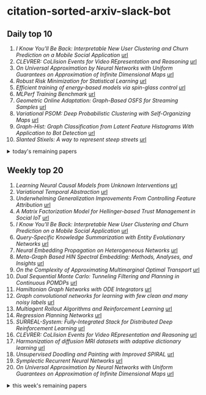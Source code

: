 # citation-sorted-arxiv-slack-bot

## Daily top 10
1. *I Know You'll Be Back: Interpretable New User Clustering and Churn Prediction on a Mobile Social Application* [url](http://arxiv.org/abs/1910.01447v1)
2. *CLEVRER: CoLlision Events for Video REpresentation and Reasoning* [url](http://arxiv.org/abs/1910.01442v1)
3. *On Universal Approximation by Neural Networks with Uniform Guarantees on Approximation of Infinite Dimensional Maps* [url](http://arxiv.org/abs/1910.01545v1)
4. *Robust Risk Minimization for Statistical Learning* [url](http://arxiv.org/abs/1910.01544v1)
5. *Efficient training of energy-based models via spin-glass control* [url](http://arxiv.org/abs/1910.01592v1)
6. *MLPerf Training Benchmark* [url](http://arxiv.org/abs/1910.01500v1)
7. *Geometric Online Adaptation: Graph-Based OSFS for Streaming Samples* [url](http://arxiv.org/abs/1910.01182v1)
8. *Variational PSOM: Deep Probabilistic Clustering with Self-Organizing Maps* [url](http://arxiv.org/abs/1910.01590v1)
9. *Graph-Hist: Graph Classification from Latent Feature Histograms With Application to Bot Detection* [url](http://arxiv.org/abs/1910.01180v1)
10. *Slanted Stixels: A way to represent steep streets* [url](http://arxiv.org/abs/1910.01466v1)
<details><summary>today's remaining papers</summary>
  <ol start=11>
    <li><i>Stochastic gradient descent for hybrid quantum-classical optimization</i> <a href="http://arxiv.org/abs/1910.01155v1">url</a></li>
    <li><i>Deep Reinforcement Learning for Single-Shot Diagnosis and Adaptation in Damaged Robots</i> <a href="http://arxiv.org/abs/1910.01240v1">url</a></li>
    <li><i>Reducing Overestimation Bias in Multi-Agent Domains Using Double Centralized Critics</i> <a href="http://arxiv.org/abs/1910.01465v1">url</a></li>
    <li><i>A Function Space View of Bounded Norm Infinite Width ReLU Nets: The Multivariate Case</i> <a href="http://arxiv.org/abs/1910.01635v1">url</a></li>
    <li><i>Inference of a mesoscopic population model from population spike trains</i> <a href="http://arxiv.org/abs/1910.01618v1">url</a></li>
    <li><i>Gated Linear Networks</i> <a href="http://arxiv.org/abs/1910.01526v1">url</a></li>
    <li><i>Elastic-InfoGAN: Unsupervised Disentangled Representation Learning in Imbalanced Data</i> <a href="http://arxiv.org/abs/1910.01112v1">url</a></li>
    <li><i>Bootstrapping Conditional GANs for Video Game Level Generation</i> <a href="http://arxiv.org/abs/1910.01603v1">url</a></li>
    <li><i>Learning Point Embeddings from Shape Repositories for Few-Shot Segmentation</i> <a href="http://arxiv.org/abs/1910.01269v1">url</a></li>
    <li><i>Improving Differentially Private Models with Active Learning</i> <a href="http://arxiv.org/abs/1910.01177v1">url</a></li>
    <li><i>MASS-UMAP: Fast and accurate analog ensemble search in weather radar archive</i> <a href="http://arxiv.org/abs/1910.01211v1">url</a></li>
    <li><i>Learning Calibratable Policies using Programmatic Style-Consistency</i> <a href="http://arxiv.org/abs/1910.01179v1">url</a></li>
    <li><i>3D Neighborhood Convolution: Learning Depth-Aware Features for RGB-D and RGB Semantic Segmentation</i> <a href="http://arxiv.org/abs/1910.01460v1">url</a></li>
    <li><i>Exploiting multi-CNN features in CNN-RNN based Dimensional Emotion Recognition on the OMG in-the-wild Dataset</i> <a href="http://arxiv.org/abs/1910.01417v1">url</a></li>
    <li><i>Regularizing Neural Networks via Stochastic Branch Layers</i> <a href="http://arxiv.org/abs/1910.01467v1">url</a></li>
    <li><i>Weakly supervised segmentation from extreme points</i> <a href="http://arxiv.org/abs/1910.01236v1">url</a></li>
    <li><i>Silas: High Performance, Explainable and Verifiable Machine Learning</i> <a href="http://arxiv.org/abs/1910.01382v1">url</a></li>
    <li><i>On the Efficacy of Knowledge Distillation</i> <a href="http://arxiv.org/abs/1910.01348v1">url</a></li>
    <li><i>Sit-to-Stand Analysis in the Wild using Silhouettes for Longitudinal Health Monitoring</i> <a href="http://arxiv.org/abs/1910.01370v1">url</a></li>
    <li><i>Using Image Priors to Improve Scene Understanding</i> <a href="http://arxiv.org/abs/1910.01198v1">url</a></li>
    <li><i>SAFA: a Semi-Asynchronous Protocol for Fast Federated Learning with Low Overhead</i> <a href="http://arxiv.org/abs/1910.01355v1">url</a></li>
    <li><i>Robustly Extracting Medical Knowledge from EHRs: A Case Study of Learning a Health Knowledge Graph</i> <a href="http://arxiv.org/abs/1910.01116v1">url</a></li>
    <li><i>Cardiac Segmentation of LGE MRI with Noisy Labels</i> <a href="http://arxiv.org/abs/1910.01242v1">url</a></li>
    <li><i>Automatic Group Cohesiveness Detection With Multi-modal Features</i> <a href="http://arxiv.org/abs/1910.01197v1">url</a></li>
    <li><i>Learning Temporal Action Proposals With Fewer Labels</i> <a href="http://arxiv.org/abs/1910.01286v1">url</a></li>
    <li><i>Prediction of GNSS Phase Scintillations: A Machine Learning Approach</i> <a href="http://arxiv.org/abs/1910.01570v1">url</a></li>
    <li><i>Incremental learning for the detection and classification of GAN-generated images</i> <a href="http://arxiv.org/abs/1910.01568v1">url</a></li>
    <li><i>Emotion Recognition with Spatial Attention and Temporal Softmax Pooling</i> <a href="http://arxiv.org/abs/1910.01254v1">url</a></li>
    <li><i>Beyond Linearization: On Quadratic and Higher-Order Approximation of Wide Neural Networks</i> <a href="http://arxiv.org/abs/1910.01619v1">url</a></li>
    <li><i>Quantum tensor singular value decomposition with applications to recommendation systems</i> <a href="http://arxiv.org/abs/1910.01262v1">url</a></li>
    <li><i>RouteNet: Leveraging Graph Neural Networks for network modeling and optimization in SDN</i> <a href="http://arxiv.org/abs/1910.01508v1">url</a></li>
    <li><i>Analyzing the Variance of Policy Gradient Estimators for the Linear-Quadratic Regulator</i> <a href="http://arxiv.org/abs/1910.01249v1">url</a></li>
    <li><i>A General Upper Bound for Unsupervised Domain Adaptation</i> <a href="http://arxiv.org/abs/1910.01409v1">url</a></li>
    <li><i>GDP: Generalized Device Placement for Dataflow Graphs</i> <a href="http://arxiv.org/abs/1910.01578v1">url</a></li>
    <li><i>Embodied Language Grounding with Implicit 3D Visual Feature Representations</i> <a href="http://arxiv.org/abs/1910.01210v1">url</a></li>
    <li><i>Score-CAM:Improved Visual Explanations Via Score-Weighted Class Activation Mapping</i> <a href="http://arxiv.org/abs/1910.01279v1">url</a></li>
    <li><i>A deep surrogate approach to efficient Bayesian inversion in PDE and integral equation models</i> <a href="http://arxiv.org/abs/1910.01547v1">url</a></li>
    <li><i>Partial differential equation regularization for supervised machine learning</i> <a href="http://arxiv.org/abs/1910.01612v1">url</a></li>
    <li><i>Accelerating Data Loading in Deep Neural Network Training</i> <a href="http://arxiv.org/abs/1910.01196v1">url</a></li>
    <li><i>Improving Limited Angle CT Reconstruction with a Robust GAN Prior</i> <a href="http://arxiv.org/abs/1910.01634v1">url</a></li>
    <li><i>A sparse semismooth Newton based augmented Lagrangian method for large-scale support vector machines</i> <a href="http://arxiv.org/abs/1910.01312v1">url</a></li>
    <li><i>TexTrolls: Identifying Russian Trolls on Twitter from a Textual Perspective</i> <a href="http://arxiv.org/abs/1910.01340v1">url</a></li>
    <li><i>Neural Network Applications in Earthquake Prediction (1994-2019): Meta-Analytic Insight on their Limitations</i> <a href="http://arxiv.org/abs/1910.01178v1">url</a></li>
    <li><i>A Pseudo-Likelihood Approach to Linear Regression with Partially Shuffled Data</i> <a href="http://arxiv.org/abs/1910.01623v1">url</a></li>
    <li><i>IIITM Face: A Database for Facial Attribute Detection in Constrained and Simulated Unconstrained Environments</i> <a href="http://arxiv.org/abs/1910.01219v1">url</a></li>
    <li><i>LabelSens: Enabling Real-time Sensor Data Label-ling at the point of Collection on Edge Computing</i> <a href="http://arxiv.org/abs/1910.01400v1">url</a></li>
    <li><i>SensorDrop: A Reinforcement Learning Framework for Communication Overhead Reduction on the Edge</i> <a href="http://arxiv.org/abs/1910.01601v1">url</a></li>
    <li><i>Verification of Neural Network Behaviour: Formal Guarantees for Power System Applications</i> <a href="http://arxiv.org/abs/1910.01624v1">url</a></li>
    <li><i>High-dimensional Dense Residual Convolutional Neural Network for Light Field Reconstruction</i> <a href="http://arxiv.org/abs/1910.01426v1">url</a></li>
    <li><i>The Bouncer Problem: Challenges to Remote Explainability</i> <a href="http://arxiv.org/abs/1910.01432v1">url</a></li>
    <li><i>Face Manifold: Manifold Learning for Synthetic Face Generation</i> <a href="http://arxiv.org/abs/1910.01403v1">url</a></li>
    <li><i>YOLO Nano: a Highly Compact You Only Look Once Convolutional Neural Network for Object Detection</i> <a href="http://arxiv.org/abs/1910.01271v1">url</a></li>
    <li><i>Learning Optimal Solutions for Extremely Fast AC Optimal Power Flow</i> <a href="http://arxiv.org/abs/1910.01213v1">url</a></li>
    <li><i>Privately detecting changes in unknown distributions</i> <a href="http://arxiv.org/abs/1910.01327v1">url</a></li>
    <li><i>A Cryptanalysis of Two Cancelable Biometric Schemes based on Index-of-Max Hashing</i> <a href="http://arxiv.org/abs/1910.01389v1">url</a></li>
    <li><i>Latent space representation for multi-target speaker detection and identification with a sparse dataset using Triplet neural networks</i> <a href="http://arxiv.org/abs/1910.01463v1">url</a></li>
    <li><i>Learning Dense Wide Baseline Stereo Matching for People</i> <a href="http://arxiv.org/abs/1910.01241v1">url</a></li>
    <li><i>ANDA: A Novel Data Augmentation Technique Applied to Salient Object Detection</i> <a href="http://arxiv.org/abs/1910.01256v1">url</a></li>
    <li><i>DeepMark: One-Shot Clothing Detection</i> <a href="http://arxiv.org/abs/1910.01225v1">url</a></li>
    <li><i>A Robust Transferable Deep Learning Framework for Cross-sectional Investment Strategy</i> <a href="http://arxiv.org/abs/1910.01491v1">url</a></li>
    <li><i>Fault Detection Using Nonlinear Low-Dimensional Representation of Sensor Data</i> <a href="http://arxiv.org/abs/1910.01150v1">url</a></li>
    <li><i>ROMark: A Robust Watermarking System Using Adversarial Training</i> <a href="http://arxiv.org/abs/1910.01221v1">url</a></li>
    <li><i>Complex networks based word embeddings</i> <a href="http://arxiv.org/abs/1910.01489v1">url</a></li>
    <li><i>OpenVSLAM: A Versatile Visual SLAM Framework</i> <a href="http://arxiv.org/abs/1910.01122v1">url</a></li>
    <li><i>The tension between openness and prudence in AI research</i> <a href="http://arxiv.org/abs/1910.01170v1">url</a></li>
    <li><i>A Data Science Approach for Honeypot Detection in Ethereum</i> <a href="http://arxiv.org/abs/1910.01449v1">url</a></li>
    <li><i>Hitachi at MRP 2019: Unified Encoder-to-Biaffine Network for Cross-Framework Meaning Representation Parsing</i> <a href="http://arxiv.org/abs/1910.01299v1">url</a></li>
    <li><i>A Neural Network for Detailed Human Depth Estimation from a Single Image</i> <a href="http://arxiv.org/abs/1910.01275v1">url</a></li>
    <li><i>Causal inference with Bayes rule</i> <a href="http://arxiv.org/abs/1910.01510v1">url</a></li>
    <li><i>Pay Attention: Leveraging Sequence Models to Predict the Useful Life of Batteries</i> <a href="http://arxiv.org/abs/1910.01347v1">url</a></li>
    <li><i>Stochastic Bandits with Delayed Composite Anonymous Feedback</i> <a href="http://arxiv.org/abs/1910.01161v1">url</a></li>
    <li><i>Blood lactate concentration prediction in critical care patients: handling missing values</i> <a href="http://arxiv.org/abs/1910.01473v1">url</a></li>
    <li><i>Escaping Saddle Points for Zeroth-order Nonconvex Optimization using Estimated Gradient Descent</i> <a href="http://arxiv.org/abs/1910.01277v1">url</a></li>
    <li><i>RNAS: Architecture Ranking for Powerful Networks</i> <a href="http://arxiv.org/abs/1910.01523v1">url</a></li>
    <li><i>Self-supervised learning for autonomous vehicles perception: A conciliation between analytical and learning methods</i> <a href="http://arxiv.org/abs/1910.01636v1">url</a></li>
    <li><i>Distillation $\approx$ Early Stopping? Harvesting Dark Knowledge Utilizing Anisotropic Information Retrieval For Overparameterized Neural Network</i> <a href="http://arxiv.org/abs/1910.01255v1">url</a></li>
    <li><i>Graph Analysis and Graph Pooling in the Spatial Domain</i> <a href="http://arxiv.org/abs/1910.01589v1">url</a></li>
    <li><i>A Grid-based Approach for Convexity Analysis of a Density-based Cluster</i> <a href="http://arxiv.org/abs/1910.01492v1">url</a></li>
    <li><i>Generalization Bounds for Convolutional Neural Networks</i> <a href="http://arxiv.org/abs/1910.01487v1">url</a></li>
    <li><i>Empirical Likelihood Under Mis-specification: Degeneracies and Random Critical Points</i> <a href="http://arxiv.org/abs/1910.01396v1">url</a></li>
    <li><i>Perturbations are not Enough: Generating Adversarial Examples with Spatial Distortions</i> <a href="http://arxiv.org/abs/1910.01329v1">url</a></li>
    <li><i>An empirical study of pretrained representations for few-shot classification</i> <a href="http://arxiv.org/abs/1910.01319v1">url</a></li>
    <li><i>Efficient Local Causal Discovery Based on Markov Blanket</i> <a href="http://arxiv.org/abs/1910.01288v1">url</a></li>
    <li><i>Kidney Recognition in CT Using YOLOv3</i> <a href="http://arxiv.org/abs/1910.01268v1">url</a></li>
    <li><i>Persistent and Unforgeable Watermarks for Deep Neural Networks</i> <a href="http://arxiv.org/abs/1910.01226v1">url</a></li>
    <li><i>Adaptive Generation of Phantom Limbs Using Visible Hierarchical Autoencoders</i> <a href="http://arxiv.org/abs/1910.01191v1">url</a></li>
    <li><i>From Senones to Chenones: Tied Context-Dependent Graphemes for Hybrid Speech Recognition</i> <a href="http://arxiv.org/abs/1910.01493v1">url</a></li>
    <li><i>Intrusion detection systems using classical machine learning techniques versus integrated unsupervised feature learning and deep neural network</i> <a href="http://arxiv.org/abs/1910.01114v1">url</a></li>
    <li><i>The LoDoPaB-CT Dataset: A Benchmark Dataset for Low-Dose CT Reconstruction Methods</i> <a href="http://arxiv.org/abs/1910.01113v1">url</a></li>
    <li><i>D2D-LSTM based Prediction of the D2D Diffusion Path in Mobile Social Networks</i> <a href="http://arxiv.org/abs/1910.01453v1">url</a></li>
  </ol>
</details>

## Weekly top 20
1. *Learning Neural Causal Models from Unknown Interventions* [url](http://arxiv.org/abs/1910.01075v1)
2. *Variational Temporal Abstraction* [url](http://arxiv.org/abs/1910.00775v1)
3. *Underwhelming Generalization Improvements From Controlling Feature Attribution* [url](http://arxiv.org/abs/1910.00199v1)
4. *A Matrix Factorization Model for Hellinger-based Trust Management in Social IoT* [url](http://arxiv.org/abs/1909.12432v1)
5. *I Know You'll Be Back: Interpretable New User Clustering and Churn Prediction on a Mobile Social Application* [url](http://arxiv.org/abs/1910.01447v1)
6. *Query-Specific Knowledge Summarization with Entity Evolutionary Networks* [url](http://arxiv.org/abs/1909.13183v1)
7. *Neural Embedding Propagation on Heterogeneous Networks* [url](http://arxiv.org/abs/1910.00005v1)
8. *Meta-Graph Based HIN Spectral Embedding: Methods, Analyses, and Insights* [url](http://arxiv.org/abs/1910.00004v1)
9. *On the Complexity of Approximating Multimarginal Optimal Transport* [url](http://arxiv.org/abs/1910.00152v1)
10. *Dual Sequential Monte Carlo: Tunneling Filtering and Planning in Continuous POMDPs* [url](http://arxiv.org/abs/1909.13003v1)
11. *Hamiltonian Graph Networks with ODE Integrators* [url](http://arxiv.org/abs/1909.12790v1)
12. *Graph convolutional networks for learning with few clean and many noisy labels* [url](http://arxiv.org/abs/1910.00324v1)
13. *Multiagent Rollout Algorithms and Reinforcement Learning* [url](http://arxiv.org/abs/1910.00120v1)
14. *Regression Planning Networks* [url](http://arxiv.org/abs/1909.13072v1)
15. *SURREAL-System: Fully-Integrated Stack for Distributed Deep Reinforcement Learning* [url](http://arxiv.org/abs/1909.12989v1)
16. *CLEVRER: CoLlision Events for Video REpresentation and Reasoning* [url](http://arxiv.org/abs/1910.01442v1)
17. *Harmonization of diffusion MRI datasets with adaptive dictionary learning* [url](http://arxiv.org/abs/1910.00272v1)
18. *Unsupervised Doodling and Painting with Improved SPIRAL* [url](http://arxiv.org/abs/1910.01007v1)
19. *Symplectic Recurrent Neural Networks* [url](http://arxiv.org/abs/1909.13334v1)
20. *On Universal Approximation by Neural Networks with Uniform Guarantees on Approximation of Infinite Dimensional Maps* [url](http://arxiv.org/abs/1910.01545v1)
<details><summary>this week's remaining papers</summary>
  <ol start=21>
    <li><i>Omnipush: accurate, diverse, real-world dataset of pushing dynamics with RGB-D video</i> <a href="http://arxiv.org/abs/1910.00618v1">url</a></li>
    <li><i>Robust Risk Minimization for Statistical Learning</i> <a href="http://arxiv.org/abs/1910.01544v1">url</a></li>
    <li><i>End-to-End Deep Convolutional Active Contours for Image Segmentation</i> <a href="http://arxiv.org/abs/1909.13359v1">url</a></li>
    <li><i>A Generalized Training Approach for Multiagent Learning</i> <a href="http://arxiv.org/abs/1909.12823v1">url</a></li>
    <li><i>Efficient training of energy-based models via spin-glass control</i> <a href="http://arxiv.org/abs/1910.01592v1">url</a></li>
    <li><i>Learning to Reconstruct 3D Human Pose and Shape via Model-fitting in the Loop</i> <a href="http://arxiv.org/abs/1909.12828v1">url</a></li>
    <li><i>Enhancing high-content imaging for studying microtubule networks at large-scale</i> <a href="http://arxiv.org/abs/1910.00662v1">url</a></li>
    <li><i>Efficient Graph Generation with Graph Recurrent Attention Networks</i> <a href="http://arxiv.org/abs/1910.00760v1">url</a></li>
    <li><i>Entropy Penalty: Towards Generalization Beyond the IID Assumption</i> <a href="http://arxiv.org/abs/1910.00164v1">url</a></li>
    <li><i>SegMap: Segment-based mapping and localization using data-driven descriptors</i> <a href="http://arxiv.org/abs/1909.12837v1">url</a></li>
    <li><i>Grouped Spatial-Temporal Aggregation for Efficient Action Recognition</i> <a href="http://arxiv.org/abs/1909.13130v1">url</a></li>
    <li><i>Localised Generative Flows</i> <a href="http://arxiv.org/abs/1909.13833v1">url</a></li>
    <li><i>"Best-of-Many-Samples" Distribution Matching</i> <a href="http://arxiv.org/abs/1909.12598v1">url</a></li>
    <li><i>Region-wise Generative Adversarial ImageInpainting for Large Missing Areas</i> <a href="http://arxiv.org/abs/1909.12507v1">url</a></li>
    <li><i>Generating Semantic Adversarial Examples with Differentiable Rendering</i> <a href="http://arxiv.org/abs/1910.00727v1">url</a></li>
    <li><i>Realtime Simulation of Thin-Shell Deformable Materials using CNN-Based Mesh Embedding</i> <a href="http://arxiv.org/abs/1909.12354v1">url</a></li>
    <li><i>Multi-classifier prediction of knee osteoarthritis progression from incomplete imbalanced longitudinal data</i> <a href="http://arxiv.org/abs/1909.13408v1">url</a></li>
    <li><i>A Framework for Data-Driven Robotics</i> <a href="http://arxiv.org/abs/1909.12200v1">url</a></li>
    <li><i>RandAugment: Practical data augmentation with no separate search</i> <a href="http://arxiv.org/abs/1909.13719v1">url</a></li>
    <li><i>Task-Relevant Adversarial Imitation Learning</i> <a href="http://arxiv.org/abs/1910.01077v1">url</a></li>
    <li><i>Learning Sparse Nonparametric DAGs</i> <a href="http://arxiv.org/abs/1909.13189v1">url</a></li>
    <li><i>Adaptive Continuous Visual Odometry from RGB-D Images</i> <a href="http://arxiv.org/abs/1910.00713v1">url</a></li>
    <li><i>MLPerf Training Benchmark</i> <a href="http://arxiv.org/abs/1910.01500v1">url</a></li>
    <li><i>Accelerating Deep Learning by Focusing on the Biggest Losers</i> <a href="http://arxiv.org/abs/1910.00762v1">url</a></li>
    <li><i>DiffTaichi: Differentiable Programming for Physical Simulation</i> <a href="http://arxiv.org/abs/1910.00935v1">url</a></li>
    <li><i>Geometric Online Adaptation: Graph-Based OSFS for Streaming Samples</i> <a href="http://arxiv.org/abs/1910.01182v1">url</a></li>
    <li><i>Learning the Difference that Makes a Difference with Counterfactually-Augmented Data</i> <a href="http://arxiv.org/abs/1909.12434v1">url</a></li>
    <li><i>Deep Multiple Instance Learning for Taxonomic Classification of Metagenomic read sets</i> <a href="http://arxiv.org/abs/1909.13146v1">url</a></li>
    <li><i>Variational PSOM: Deep Probabilistic Clustering with Self-Organizing Maps</i> <a href="http://arxiv.org/abs/1910.01590v1">url</a></li>
    <li><i>Graph-Hist: Graph Classification from Latent Feature Histograms With Application to Bot Detection</i> <a href="http://arxiv.org/abs/1910.01180v1">url</a></li>
    <li><i>Fast shared response model for fMRI data</i> <a href="http://arxiv.org/abs/1909.12537v1">url</a></li>
    <li><i>ASSD: Attentive Single Shot Multibox Detector</i> <a href="http://arxiv.org/abs/1909.12456v1">url</a></li>
    <li><i>An Efficient Sampling Algorithm for Non-smooth Composite Potentials</i> <a href="http://arxiv.org/abs/1910.00551v1">url</a></li>
    <li><i>Automated Crabgrass Detection in Aerial Imagery with Context</i> <a href="http://arxiv.org/abs/1910.00652v1">url</a></li>
    <li><i>DMM-Net: Differentiable Mask-Matching Network for Video Object Segmentation</i> <a href="http://arxiv.org/abs/1909.12471v1">url</a></li>
    <li><i>Slanted Stixels: A way to represent steep streets</i> <a href="http://arxiv.org/abs/1910.01466v1">url</a></li>
    <li><i>Active preference learning based on radial basis functions</i> <a href="http://arxiv.org/abs/1909.13049v1">url</a></li>
    <li><i>Generalized Zero-shot ICD Coding</i> <a href="http://arxiv.org/abs/1909.13154v1">url</a></li>
    <li><i>Optimal Algorithms for Submodular Maximization with Distributed Constraints</i> <a href="http://arxiv.org/abs/1909.13676v1">url</a></li>
    <li><i>Maximal adversarial perturbations for obfuscation: Hiding certain attributes while preserving rest</i> <a href="http://arxiv.org/abs/1909.12734v1">url</a></li>
    <li><i>IEG: Robust Neural Network Training to Tackle Severe Label Noise</i> <a href="http://arxiv.org/abs/1910.00701v1">url</a></li>
    <li><i>Stochastic gradient descent for hybrid quantum-classical optimization</i> <a href="http://arxiv.org/abs/1910.01155v1">url</a></li>
    <li><i>Model Pruning Enables Efficient Federated Learning on Edge Devices</i> <a href="http://arxiv.org/abs/1909.12326v1">url</a></li>
    <li><i>Improving Textual Network Learning with Variational Homophilic Embeddings</i> <a href="http://arxiv.org/abs/1909.13456v1">url</a></li>
    <li><i>Deep Amortized Clustering</i> <a href="http://arxiv.org/abs/1909.13433v1">url</a></li>
    <li><i>PINE: Universal Deep Embedding for Graph Nodes via Partial Permutation Invariant Set Functions</i> <a href="http://arxiv.org/abs/1909.12903v1">url</a></li>
    <li><i>The Non-IID Data Quagmire of Decentralized Machine Learning</i> <a href="http://arxiv.org/abs/1910.00189v1">url</a></li>
    <li><i>Identifying Cancer Patients at Risk for Heart Failure Using Machine Learning Methods</i> <a href="http://arxiv.org/abs/1910.00582v1">url</a></li>
    <li><i>FedPAQ: A Communication-Efficient Federated Learning Method with Periodic Averaging and Quantization</i> <a href="http://arxiv.org/abs/1909.13014v1">url</a></li>
    <li><i>Deep Reinforcement Learning for Single-Shot Diagnosis and Adaptation in Damaged Robots</i> <a href="http://arxiv.org/abs/1910.01240v1">url</a></li>
    <li><i>Unsupervised Pose Flow Learning for Pose Guided Synthesis</i> <a href="http://arxiv.org/abs/1909.13819v1">url</a></li>
    <li><i>Siamese Neural Networks for Wireless Positioning and Channel Charting</i> <a href="http://arxiv.org/abs/1909.13355v1">url</a></li>
    <li><i>Reducing Overestimation Bias in Multi-Agent Domains Using Double Centralized Critics</i> <a href="http://arxiv.org/abs/1910.01465v1">url</a></li>
    <li><i>Automated curricula through setter-solver interactions</i> <a href="http://arxiv.org/abs/1909.12892v1">url</a></li>
    <li><i>Deep Neural Rejection against Adversarial Examples</i> <a href="http://arxiv.org/abs/1910.00470v1">url</a></li>
    <li><i>A Topological Nomenclature for 3D Shape Analysis in Connectomics</i> <a href="http://arxiv.org/abs/1909.12887v1">url</a></li>
    <li><i>Revisiting Self-Training for Neural Sequence Generation</i> <a href="http://arxiv.org/abs/1909.13788v1">url</a></li>
    <li><i>Privacy-preserving Federated Brain Tumour Segmentation</i> <a href="http://arxiv.org/abs/1910.00962v1">url</a></li>
    <li><i>Augmenting learning using symmetry in a biologically-inspired domain</i> <a href="http://arxiv.org/abs/1910.00528v1">url</a></li>
    <li><i>DenseRaC: Joint 3D Pose and Shape Estimation by Dense Render-and-Compare</i> <a href="http://arxiv.org/abs/1910.00116v1">url</a></li>
    <li><i>CAQL: Continuous Action Q-Learning</i> <a href="http://arxiv.org/abs/1909.12397v1">url</a></li>
    <li><i>Multi-Head Attention with Diversity for Learning Grounded Multilingual Multimodal Representations</i> <a href="http://arxiv.org/abs/1910.00058v1">url</a></li>
    <li><i>Stein Bridging: Enabling Mutual Reinforcement between Explicit and Implicit Generative Models</i> <a href="http://arxiv.org/abs/1909.13035v1">url</a></li>
    <li><i>Meta-Q-Learning</i> <a href="http://arxiv.org/abs/1910.00125v1">url</a></li>
    <li><i>Deep learning at scale for subgrid modeling in turbulent flows</i> <a href="http://arxiv.org/abs/1910.00928v1">url</a></li>
    <li><i>Serving Recurrent Neural Networks Efficiently with a Spatial Accelerator</i> <a href="http://arxiv.org/abs/1909.13654v1">url</a></li>
    <li><i>Fitting IVIM with Variable Projection and Simplicial Optimization</i> <a href="http://arxiv.org/abs/1910.00095v1">url</a></li>
    <li><i>Learnable Tree Filter for Structure-preserving Feature Transform</i> <a href="http://arxiv.org/abs/1909.12513v1">url</a></li>
    <li><i>TriMap: Large-scale Dimensionality Reduction Using Triplets</i> <a href="http://arxiv.org/abs/1910.00204v1">url</a></li>
    <li><i>Learning an Action-Conditional Model for Haptic Texture Generation</i> <a href="http://arxiv.org/abs/1909.13025v1">url</a></li>
    <li><i>Track to Reconstruct and Reconstruct to Track</i> <a href="http://arxiv.org/abs/1910.00130v1">url</a></li>
    <li><i>Deep K-SVD Denoising</i> <a href="http://arxiv.org/abs/1909.13164v1">url</a></li>
    <li><i>A Function Space View of Bounded Norm Infinite Width ReLU Nets: The Multivariate Case</i> <a href="http://arxiv.org/abs/1910.01635v1">url</a></li>
    <li><i>Forecasting Chaotic Systems with Very Low Connectivity Reservoir Computers</i> <a href="http://arxiv.org/abs/1910.00659v1">url</a></li>
    <li><i>wMAN: Weakly-supervised Moment Alignment Network for Text-based Video Segment Retrieval</i> <a href="http://arxiv.org/abs/1909.13784v1">url</a></li>
    <li><i>Advantage-Weighted Regression: Simple and Scalable Off-Policy Reinforcement Learning</i> <a href="http://arxiv.org/abs/1910.00177v1">url</a></li>
    <li><i>Inference of a mesoscopic population model from population spike trains</i> <a href="http://arxiv.org/abs/1910.01618v1">url</a></li>
    <li><i>LIP: Learning Instance Propagation for Video Object Segmentation</i> <a href="http://arxiv.org/abs/1910.00032v1">url</a></li>
    <li><i>Decision Explanation and Feature Importance for Invertible Networks</i> <a href="http://arxiv.org/abs/1910.00406v1">url</a></li>
    <li><i>AdaptivFloat: A Floating-point based Data Type for Resilient Deep Learning Inference</i> <a href="http://arxiv.org/abs/1909.13271v1">url</a></li>
    <li><i>On the estimation of the Wasserstein distance in generative models</i> <a href="http://arxiv.org/abs/1910.00888v1">url</a></li>
    <li><i>Specializing Word Embeddings (for Parsing) by Information Bottleneck</i> <a href="http://arxiv.org/abs/1910.00163v1">url</a></li>
    <li><i>Relational Graph Learning for Crowd Navigation</i> <a href="http://arxiv.org/abs/1909.13165v1">url</a></li>
    <li><i>Learning search spaces for Bayesian optimization: Another view of hyperparameter transfer learning</i> <a href="http://arxiv.org/abs/1909.12552v1">url</a></li>
    <li><i>PolarMask: Single Shot Instance Segmentation with Polar Representation</i> <a href="http://arxiv.org/abs/1909.13226v1">url</a></li>
    <li><i>Keep It Simple: Graph Autoencoders Without Graph Convolutional Networks</i> <a href="http://arxiv.org/abs/1910.00942v1">url</a></li>
    <li><i>Weakly Supervised Attention Networks for Fine-Grained Opinion Mining and Public Health</i> <a href="http://arxiv.org/abs/1910.00054v1">url</a></li>
    <li><i>Detecting Alzheimer's Disease by estimating attention and elicitation path through the alignment of spoken picture descriptions with the picture prompt</i> <a href="http://arxiv.org/abs/1910.00515v1">url</a></li>
    <li><i>On Incorporating Semantic Prior Knowlegde in Deep Learning Through Embedding-Space Constraints</i> <a href="http://arxiv.org/abs/1909.13471v1">url</a></li>
    <li><i>Gated Linear Networks</i> <a href="http://arxiv.org/abs/1910.01526v1">url</a></li>
    <li><i>Elastic-InfoGAN: Unsupervised Disentangled Representation Learning in Imbalanced Data</i> <a href="http://arxiv.org/abs/1910.01112v1">url</a></li>
    <li><i>Stabilizing Off-Policy Reinforcement Learning with Conservative Policy Gradients</i> <a href="http://arxiv.org/abs/1910.01062v1">url</a></li>
    <li><i>Towards Unifying Neural Architecture Space Exploration and Generalization</i> <a href="http://arxiv.org/abs/1910.00780v1">url</a></li>
    <li><i>Identifying Weights and Architectures of Unknown ReLU Networks</i> <a href="http://arxiv.org/abs/1910.00744v1">url</a></li>
    <li><i>Bootstrapping Conditional GANs for Video Game Level Generation</i> <a href="http://arxiv.org/abs/1910.01603v1">url</a></li>
    <li><i>Policy Message Passing: A New Algorithm for Probabilistic Graph Inference</i> <a href="http://arxiv.org/abs/1909.13196v1">url</a></li>
    <li><i>TagSLAM: Robust SLAM with Fiducial Markers</i> <a href="http://arxiv.org/abs/1910.00679v1">url</a></li>
    <li><i>Blessing of dimensionality at the edge</i> <a href="http://arxiv.org/abs/1910.00445v1">url</a></li>
    <li><i>Natural representation of composite data with replicated autoencoders</i> <a href="http://arxiv.org/abs/1909.13327v1">url</a></li>
    <li><i>Q-Search Trees: An Information-Theoretic Approach Towards Hierarchical Abstractions for Agents with Computational Limitations</i> <a href="http://arxiv.org/abs/1910.00063v1">url</a></li>
    <li><i>Learning Point Embeddings from Shape Repositories for Few-Shot Segmentation</i> <a href="http://arxiv.org/abs/1910.01269v1">url</a></li>
    <li><i>Global Voices: Crossing Borders in Automatic News Summarization</i> <a href="http://arxiv.org/abs/1910.00421v1">url</a></li>
    <li><i>MMM: Multi-stage Multi-task Learning for Multi-choice Reading Comprehension</i> <a href="http://arxiv.org/abs/1910.00458v1">url</a></li>
    <li><i>Identifying Low-Dimensional Structures in Markov Chains: A Nonnegative Matrix Factorization Approach</i> <a href="http://arxiv.org/abs/1909.12898v1">url</a></li>
    <li><i>Improving Differentially Private Models with Active Learning</i> <a href="http://arxiv.org/abs/1910.01177v1">url</a></li>
    <li><i>Chameleon: Learning Model Initializations Across Tasks With Different Schemas</i> <a href="http://arxiv.org/abs/1909.13576v1">url</a></li>
    <li><i>Safe Reinforcement Learning on Autonomous Vehicles</i> <a href="http://arxiv.org/abs/1910.00399v1">url</a></li>
    <li><i>Interaction-Aware Multi-Agent Reinforcement Learning for Mobile Agents with Individual Goals</i> <a href="http://arxiv.org/abs/1909.12925v1">url</a></li>
    <li><i>Handwritten Amharic Character Recognition Using a Convolutional Neural Network</i> <a href="http://arxiv.org/abs/1909.12943v1">url</a></li>
    <li><i>Putting Machine Translation in Context with the Noisy Channel Model</i> <a href="http://arxiv.org/abs/1910.00553v1">url</a></li>
    <li><i>Comparing Deep Learning Models for Multi-cell Classification in Liquid-based Cervical Cytology Images</i> <a href="http://arxiv.org/abs/1910.00722v1">url</a></li>
    <li><i>MASS-UMAP: Fast and accurate analog ensemble search in weather radar archive</i> <a href="http://arxiv.org/abs/1910.01211v1">url</a></li>
    <li><i>FaSNet: Low-latency Adaptive Beamforming for Multi-microphone Audio Processing</i> <a href="http://arxiv.org/abs/1909.13387v1">url</a></li>
    <li><i>Learning Calibratable Policies using Programmatic Style-Consistency</i> <a href="http://arxiv.org/abs/1910.01179v1">url</a></li>
    <li><i>SlowMo: Improving Communication-Efficient Distributed SGD with Slow Momentum</i> <a href="http://arxiv.org/abs/1910.00643v1">url</a></li>
    <li><i>Contextual Graph Attention for Answering Logical Queries over Incomplete Knowledge Graphs</i> <a href="http://arxiv.org/abs/1910.00084v1">url</a></li>
    <li><i>Training Generative Networks with general Optimal Transport distances</i> <a href="http://arxiv.org/abs/1910.00535v1">url</a></li>
    <li><i>Structural Language Models for Any-Code Generation</i> <a href="http://arxiv.org/abs/1910.00577v1">url</a></li>
    <li><i>3D Neighborhood Convolution: Learning Depth-Aware Features for RGB-D and RGB Semantic Segmentation</i> <a href="http://arxiv.org/abs/1910.01460v1">url</a></li>
    <li><i>Exploiting multi-CNN features in CNN-RNN based Dimensional Emotion Recognition on the OMG in-the-wild Dataset</i> <a href="http://arxiv.org/abs/1910.01417v1">url</a></li>
    <li><i>Strong Baseline Defenses Against Clean-Label Poisoning Attacks</i> <a href="http://arxiv.org/abs/1909.13374v1">url</a></li>
    <li><i>Predicting Responses to a Robot's Future Motion using Generative Recurrent Neural Networks</i> <a href="http://arxiv.org/abs/1909.13486v1">url</a></li>
    <li><i>Deep neural networks for automated classification of colorectal polyps on histopathology slides: A multi-institutional evaluation</i> <a href="http://arxiv.org/abs/1909.12959v1">url</a></li>
    <li><i>Compensating Supervision Incompleteness with Prior Knowledge in Semantic Image Interpretation</i> <a href="http://arxiv.org/abs/1910.00462v1">url</a></li>
    <li><i>Learning transport cost from subset correspondence</i> <a href="http://arxiv.org/abs/1909.13203v1">url</a></li>
    <li><i>Global Sparse Momentum SGD for Pruning Very Deep Neural Networks</i> <a href="http://arxiv.org/abs/1909.12778v1">url</a></li>
    <li><i>Gated Task Interaction Framework for Multi-task Sequence Tagging</i> <a href="http://arxiv.org/abs/1909.13193v1">url</a></li>
    <li><i>Hamiltonian Generative Networks</i> <a href="http://arxiv.org/abs/1909.13789v1">url</a></li>
    <li><i>Regularizing Neural Networks via Stochastic Branch Layers</i> <a href="http://arxiv.org/abs/1910.01467v1">url</a></li>
    <li><i>Spatiotemporal Co-attention Recurrent Neural Networks for Human-Skeleton Motion Prediction</i> <a href="http://arxiv.org/abs/1909.13245v1">url</a></li>
    <li><i>Real-Time Semantic Stereo Matching</i> <a href="http://arxiv.org/abs/1910.00541v1">url</a></li>
    <li><i>Deep Lifetime Clustering</i> <a href="http://arxiv.org/abs/1910.00547v1">url</a></li>
    <li><i>Equivariant Hamiltonian Flows</i> <a href="http://arxiv.org/abs/1909.13739v1">url</a></li>
    <li><i>Quantized Reinforcement Learning (QUARL)</i> <a href="http://arxiv.org/abs/1910.01055v1">url</a></li>
    <li><i>Can We Trust You? On Calibration of a Probabilistic Object Detector for Autonomous Driving</i> <a href="http://arxiv.org/abs/1909.12358v1">url</a></li>
    <li><i>Weakly supervised segmentation from extreme points</i> <a href="http://arxiv.org/abs/1910.01236v1">url</a></li>
    <li><i>On a convergence property of a geometrical algorithm for statistical manifolds</i> <a href="http://arxiv.org/abs/1909.12644v1">url</a></li>
    <li><i>A Pre-defined Sparse Kernel Based Convolutionfor Deep CNNs</i> <a href="http://arxiv.org/abs/1910.00724v1">url</a></li>
    <li><i>BEAN: Interpretable Representation Learning with Biologically-Enhanced Artificial Neuronal Assembly Regularization</i> <a href="http://arxiv.org/abs/1909.13698v1">url</a></li>
    <li><i>DSRGAN: Explicitly Learning Disentangled Representation of Underlying Structure and Rendering for Image Generation without Tuple Supervision</i> <a href="http://arxiv.org/abs/1909.13501v1">url</a></li>
    <li><i>Adaptive ROI Generation for Video Object Segmentation Using Reinforcement Learning</i> <a href="http://arxiv.org/abs/1909.12482v1">url</a></li>
    <li><i>Silas: High Performance, Explainable and Verifiable Machine Learning</i> <a href="http://arxiv.org/abs/1910.01382v1">url</a></li>
    <li><i>Counterfactual States for Atari Agents via Generative Deep Learning</i> <a href="http://arxiv.org/abs/1909.12969v1">url</a></li>
    <li><i>RITnet: Real-time Semantic Segmentation of the Eye for Gaze Tracking</i> <a href="http://arxiv.org/abs/1910.00694v1">url</a></li>
    <li><i>On the Importance of the Kullback-Leibler Divergence Term in Variational Autoencoders for Text Generation</i> <a href="http://arxiv.org/abs/1909.13668v1">url</a></li>
    <li><i>Model-aided Deep Neural Network for Source Number Detection</i> <a href="http://arxiv.org/abs/1909.13273v1">url</a></li>
    <li><i>Joint Learning of Semantic Alignment and Object Landmark Detection</i> <a href="http://arxiv.org/abs/1910.00754v1">url</a></li>
    <li><i>Lane Attention: Predicting Vehicles' Moving Trajectories by Learning Their Attention over Lanes</i> <a href="http://arxiv.org/abs/1909.13377v1">url</a></li>
    <li><i>Optimizing Nondecomposable Data Dependent Regularizers via Lagrangian Reparameterization offers Significant Performance and Efficiency Gains</i> <a href="http://arxiv.org/abs/1909.12398v1">url</a></li>
    <li><i>Robust Few-Shot Learning with Adversarially Queried Meta-Learners</i> <a href="http://arxiv.org/abs/1910.00982v1">url</a></li>
    <li><i>Limit theorems for out-of-sample extensions of the adjacency and Laplacian spectral embeddings</i> <a href="http://arxiv.org/abs/1910.00423v1">url</a></li>
    <li><i>Truth or Backpropaganda? An Empirical Investigation of Deep Learning Theory</i> <a href="http://arxiv.org/abs/1910.00359v1">url</a></li>
    <li><i>Research on insect pest image detection and recognition based on bio-inspired methods</i> <a href="http://arxiv.org/abs/1910.00296v1">url</a></li>
    <li><i>Nonlinear Dipole Inversion (NDI) enables Quantitative Susceptibility Mapping (QSM) without parameter tuning</i> <a href="http://arxiv.org/abs/1909.13692v1">url</a></li>
    <li><i>On the Efficacy of Knowledge Distillation</i> <a href="http://arxiv.org/abs/1910.01348v1">url</a></li>
    <li><i>Re-balancing Variational Autoencoder Loss for Molecule Sequence Generation</i> <a href="http://arxiv.org/abs/1910.00698v1">url</a></li>
    <li><i>TransGCN:Coupling Transformation Assumptions with Graph Convolutional Networks for Link Prediction</i> <a href="http://arxiv.org/abs/1910.00702v1">url</a></li>
    <li><i>A Multiple Filter Based Neural Network Approach to the Extrapolation of Adsorption Energies on Metal Surfaces for Catalysis Applications</i> <a href="http://arxiv.org/abs/1910.00623v1">url</a></li>
    <li><i>Sit-to-Stand Analysis in the Wild using Silhouettes for Longitudinal Health Monitoring</i> <a href="http://arxiv.org/abs/1910.01370v1">url</a></li>
    <li><i>Using Image Priors to Improve Scene Understanding</i> <a href="http://arxiv.org/abs/1910.01198v1">url</a></li>
    <li><i>SAFA: a Semi-Asynchronous Protocol for Fast Federated Learning with Low Overhead</i> <a href="http://arxiv.org/abs/1910.01355v1">url</a></li>
    <li><i>Robustly Extracting Medical Knowledge from EHRs: A Case Study of Learning a Health Knowledge Graph</i> <a href="http://arxiv.org/abs/1910.01116v1">url</a></li>
    <li><i>Cardiac Segmentation of LGE MRI with Noisy Labels</i> <a href="http://arxiv.org/abs/1910.01242v1">url</a></li>
    <li><i>Neural network augmented wave-equation simulation</i> <a href="http://arxiv.org/abs/1910.00925v1">url</a></li>
    <li><i>Depth Estimation in Nighttime using Stereo-Consistent Cyclic Translations</i> <a href="http://arxiv.org/abs/1909.13701v1">url</a></li>
    <li><i>Automatic Group Cohesiveness Detection With Multi-modal Features</i> <a href="http://arxiv.org/abs/1910.01197v1">url</a></li>
    <li><i>Learning Temporal Action Proposals With Fewer Labels</i> <a href="http://arxiv.org/abs/1910.01286v1">url</a></li>
    <li><i>Distributed SGD Generalizes Well Under Asynchrony</i> <a href="http://arxiv.org/abs/1909.13391v1">url</a></li>
    <li><i>An Optimal Algorithm in Multiplayer Multi-Armed Bandits</i> <a href="http://arxiv.org/abs/1909.13079v1">url</a></li>
    <li><i>Test-Time Training for Out-of-Distribution Generalization</i> <a href="http://arxiv.org/abs/1909.13231v1">url</a></li>
    <li><i>MRCNet: Crowd Counting and Density Map Estimation in Aerial and Ground Imagery</i> <a href="http://arxiv.org/abs/1909.12743v1">url</a></li>
    <li><i>Geomorphological Analysis Using Unpiloted Aircraft Systems, Structure from Motion, and Deep Learning</i> <a href="http://arxiv.org/abs/1909.12874v1">url</a></li>
    <li><i>Lifelong Neural Topic Learning in Contextualized Autoregressive Topic Models of Language via Informative Transfers</i> <a href="http://arxiv.org/abs/1909.13315v1">url</a></li>
    <li><i>Context agnostic trajectory prediction based on $λ$-architecture</i> <a href="http://arxiv.org/abs/1909.13241v1">url</a></li>
    <li><i>6D Pose Estimation with Correlation Fusion</i> <a href="http://arxiv.org/abs/1909.12936v1">url</a></li>
    <li><i>Prediction of GNSS Phase Scintillations: A Machine Learning Approach</i> <a href="http://arxiv.org/abs/1910.01570v1">url</a></li>
    <li><i>A Mobile Manipulation System for One-Shot Teaching of Complex Tasks in Homes</i> <a href="http://arxiv.org/abs/1910.00127v1">url</a></li>
    <li><i>RPM-Net: Robust Pixel-Level Matching Networks for Self-Supervised Video Object Segmentation</i> <a href="http://arxiv.org/abs/1909.13247v1">url</a></li>
    <li><i>Incremental learning for the detection and classification of GAN-generated images</i> <a href="http://arxiv.org/abs/1910.01568v1">url</a></li>
    <li><i>XNOR-Net++: Improved Binary Neural Networks</i> <a href="http://arxiv.org/abs/1909.13863v1">url</a></li>
    <li><i>Learning to Align Multi-Camera Domain for Unsupervised Video Person Re-Identification</i> <a href="http://arxiv.org/abs/1909.13248v1">url</a></li>
    <li><i>Deep Coordination Graphs</i> <a href="http://arxiv.org/abs/1910.00091v1">url</a></li>
    <li><i>A Deep Factorization of Style and Structure in Fonts</i> <a href="http://arxiv.org/abs/1910.00748v1">url</a></li>
    <li><i>CNN-based Semantic Segmentation using Level Set Loss</i> <a href="http://arxiv.org/abs/1910.00950v1">url</a></li>
    <li><i>Active Learning for Event Detection in Support of Disaster Analysis Applications</i> <a href="http://arxiv.org/abs/1909.12601v1">url</a></li>
    <li><i>Towards Real-Time Multi-Object Tracking</i> <a href="http://arxiv.org/abs/1909.12605v1">url</a></li>
    <li><i>SteReFo: Efficient Image Refocusing with Stereo Vision</i> <a href="http://arxiv.org/abs/1909.13395v1">url</a></li>
    <li><i>Ward2ICU: A Vital Signs Dataset of Inpatients from the General Ward</i> <a href="http://arxiv.org/abs/1910.00752v1">url</a></li>
    <li><i>Latent-Variable Generative Models for Data-Efficient Text Classification</i> <a href="http://arxiv.org/abs/1910.00382v1">url</a></li>
    <li><i>Global exponential stability of primal-dual gradient flow dynamics based on the proximal augmented Lagrangian: A Lyapunov-based approach</i> <a href="http://arxiv.org/abs/1910.00783v1">url</a></li>
    <li><i>At Stability's Edge: How to Adjust Hyperparameters to Preserve Minima Selection in Asynchronous Training of Neural Networks?</i> <a href="http://arxiv.org/abs/1909.12340v1">url</a></li>
    <li><i>Emotion Recognition with Spatial Attention and Temporal Softmax Pooling</i> <a href="http://arxiv.org/abs/1910.01254v1">url</a></li>
    <li><i>Deep recurrent Gaussian process with variational Sparse Spectrum approximation</i> <a href="http://arxiv.org/abs/1909.13743v1">url</a></li>
    <li><i>LiTE: Light-field Transparency Estimation for Refractive Object Localization</i> <a href="http://arxiv.org/abs/1910.00721v1">url</a></li>
    <li><i>Meta R-CNN : Towards General Solver for Instance-level Low-shot Learning</i> <a href="http://arxiv.org/abs/1909.13032v1">url</a></li>
    <li><i>A Quest for Structure: Jointly Learning the Graph Structure and Semi-Supervised Classification</i> <a href="http://arxiv.org/abs/1909.12385v1">url</a></li>
    <li><i>Spatio-Temporal FAST 3D Convolutions for Human Action Recognition</i> <a href="http://arxiv.org/abs/1909.13474v1">url</a></li>
    <li><i>Universal Approximation with Certified Networks</i> <a href="http://arxiv.org/abs/1909.13846v1">url</a></li>
    <li><i>Non-negative Tensor Patch Dictionary Approaches for Image Compression and Deblurring Applications</i> <a href="http://arxiv.org/abs/1910.00993v1">url</a></li>
    <li><i>Imagine That! Leveraging Emergent Affordances for Tool Synthesis in Reaching Tasks</i> <a href="http://arxiv.org/abs/1909.13561v1">url</a></li>
    <li><i>Order-Independent Structure Learning of Multivariate Regression Chain Graphs</i> <a href="http://arxiv.org/abs/1910.01067v1">url</a></li>
    <li><i>Deep 3D Pan via adaptive "t-shaped" convolutions with global and local adaptive dilations</i> <a href="http://arxiv.org/abs/1910.01089v1">url</a></li>
    <li><i>ATOL: Automatic Topologically-Oriented Learning</i> <a href="http://arxiv.org/abs/1909.13472v1">url</a></li>
    <li><i>Hidden Trigger Backdoor Attacks</i> <a href="http://arxiv.org/abs/1910.00033v1">url</a></li>
    <li><i>Adversarial Patches Exploiting Contextual Reasoning in Object Detection</i> <a href="http://arxiv.org/abs/1910.00068v1">url</a></li>
    <li><i>ConfusionFlow: A model-agnostic visualization for temporal analysis of classifier confusion</i> <a href="http://arxiv.org/abs/1910.00969v1">url</a></li>
    <li><i>W-Net: A CNN-based Architecture for White Blood Cells Image Classification</i> <a href="http://arxiv.org/abs/1910.01091v1">url</a></li>
    <li><i>How to Evaluate Machine Learning Approaches for Combinatorial Optimization: Application to the Travelling Salesman Problem</i> <a href="http://arxiv.org/abs/1909.13121v1">url</a></li>
    <li><i>Revisiting Fine-tuning for Few-shot Learning</i> <a href="http://arxiv.org/abs/1910.00216v1">url</a></li>
    <li><i>Retrieval-based Goal-Oriented Dialogue Generation</i> <a href="http://arxiv.org/abs/1909.13717v1">url</a></li>
    <li><i>Alleviating Privacy Attacks via Causal Learning</i> <a href="http://arxiv.org/abs/1909.12732v1">url</a></li>
    <li><i>RL-LIM: Reinforcement Learning-based Locally Interpretable Modeling</i> <a href="http://arxiv.org/abs/1909.12367v1">url</a></li>
    <li><i>Margin-Based Generalization Lower Bounds for Boosted Classifiers</i> <a href="http://arxiv.org/abs/1909.12518v1">url</a></li>
    <li><i>Modeling and Detection of Future Cyber-Enabled DSM Data Attacks using Supervised Learning</i> <a href="http://arxiv.org/abs/1909.12894v1">url</a></li>
    <li><i>Sampling Unknown Decision Functions to Build Classifier Copies</i> <a href="http://arxiv.org/abs/1910.00237v1">url</a></li>
    <li><i>Rejoinder on: Minimal penalties and the slope heuristics: a survey</i> <a href="http://arxiv.org/abs/1909.13499v1">url</a></li>
    <li><i>Beyond Linearization: On Quadratic and Higher-Order Approximation of Wide Neural Networks</i> <a href="http://arxiv.org/abs/1910.01619v1">url</a></li>
    <li><i>Cross Domain Imitation Learning</i> <a href="http://arxiv.org/abs/1910.00105v1">url</a></li>
    <li><i>Meta Learning with Differentiable Closed-form Solver for Fast Video Object Segmentation</i> <a href="http://arxiv.org/abs/1909.13046v1">url</a></li>
    <li><i>Machine Learning vs Statistical Methods for Time Series Forecasting: Size Matters</i> <a href="http://arxiv.org/abs/1909.13316v1">url</a></li>
    <li><i>Learning low-dimensional dynamical-system models from noisy frequency-response data with Loewner rational interpolation</i> <a href="http://arxiv.org/abs/1910.00110v1">url</a></li>
    <li><i>Quantum tensor singular value decomposition with applications to recommendation systems</i> <a href="http://arxiv.org/abs/1910.01262v1">url</a></li>
    <li><i>Reinforcement Learning for Multi-Objective Optimization of Online Decisions in High-Dimensional Systems</i> <a href="http://arxiv.org/abs/1910.00211v1">url</a></li>
    <li><i>Facial Expression Recognition Using Disentangled Adversarial Learning</i> <a href="http://arxiv.org/abs/1909.13135v1">url</a></li>
    <li><i>Online Trajectory Planning Through Combined Trajectory Optimization and Function Approximation: Application to the Exoskeleton Atalante</i> <a href="http://arxiv.org/abs/1910.00514v1">url</a></li>
    <li><i>Learning Everywhere: A Taxonomy for the Integration of Machine Learning and Simulations</i> <a href="http://arxiv.org/abs/1909.13340v1">url</a></li>
    <li><i>Full error analysis for the training of deep neural networks</i> <a href="http://arxiv.org/abs/1910.00121v1">url</a></li>
    <li><i>End-to-end learning of energy-based representations for irregularly-sampled signals and images</i> <a href="http://arxiv.org/abs/1910.00556v1">url</a></li>
    <li><i>The Differentiable Cross-Entropy Method</i> <a href="http://arxiv.org/abs/1909.12830v1">url</a></li>
    <li><i>Affordable Uplift: Supervised Randomization in Controlled Experiments</i> <a href="http://arxiv.org/abs/1910.00393v1">url</a></li>
    <li><i>Brain Tumor Synthetic Segmentation in 3D Multimodal MRI Scans</i> <a href="http://arxiv.org/abs/1909.13640v1">url</a></li>
    <li><i>Identifying through Flows for Recovering Latent Representations</i> <a href="http://arxiv.org/abs/1909.12555v1">url</a></li>
    <li><i>Rethinking Task and Metrics of Instance Segmentation on 3D Point Clouds</i> <a href="http://arxiv.org/abs/1909.12655v1">url</a></li>
    <li><i>RouteNet: Leveraging Graph Neural Networks for network modeling and optimization in SDN</i> <a href="http://arxiv.org/abs/1910.01508v1">url</a></li>
    <li><i>Analyzing the Variance of Policy Gradient Estimators for the Linear-Quadratic Regulator</i> <a href="http://arxiv.org/abs/1910.01249v1">url</a></li>
    <li><i>A Machine Learning framework for Sleeping Cell Detection in a Smart-city IoT Telecommunications Infrastructure</i> <a href="http://arxiv.org/abs/1910.01092v1">url</a></li>
    <li><i>A General Upper Bound for Unsupervised Domain Adaptation</i> <a href="http://arxiv.org/abs/1910.01409v1">url</a></li>
    <li><i>RGBD-GAN: Unsupervised 3D Representation Learning From Natural Image Datasets via RGBD Image Synthesis</i> <a href="http://arxiv.org/abs/1909.12573v1">url</a></li>
    <li><i>NESTA: Hamming Weight Compression-Based Neural Proc. Engine</i> <a href="http://arxiv.org/abs/1910.00700v1">url</a></li>
    <li><i>DBRec: Dual-Bridging Recommendation via Discovering Latent Groups</i> <a href="http://arxiv.org/abs/1909.12301v1">url</a></li>
    <li><i>GDP: Generalized Device Placement for Dataflow Graphs</i> <a href="http://arxiv.org/abs/1910.01578v1">url</a></li>
    <li><i>Scalable approximate inference for state space models with normalising flows</i> <a href="http://arxiv.org/abs/1910.00879v1">url</a></li>
    <li><i>Learning from Observations Using a Single Video Demonstration and Human Feedback</i> <a href="http://arxiv.org/abs/1909.13392v1">url</a></li>
    <li><i>Embodied Language Grounding with Implicit 3D Visual Feature Representations</i> <a href="http://arxiv.org/abs/1910.01210v1">url</a></li>
    <li><i>Score-CAM:Improved Visual Explanations Via Score-Weighted Class Activation Mapping</i> <a href="http://arxiv.org/abs/1910.01279v1">url</a></li>
    <li><i>A deep surrogate approach to efficient Bayesian inversion in PDE and integral equation models</i> <a href="http://arxiv.org/abs/1910.01547v1">url</a></li>
    <li><i>Deep learning tools for the measurement of animal behavior in neuroscience</i> <a href="http://arxiv.org/abs/1909.13868v1">url</a></li>
    <li><i>Biomedical Image Segmentation by Retina-like Sequential Attention Mechanism Using Only A Few Training Images</i> <a href="http://arxiv.org/abs/1909.12612v1">url</a></li>
    <li><i>Implicit Discriminator in Variational Autoencoder</i> <a href="http://arxiv.org/abs/1909.13062v1">url</a></li>
    <li><i>GLA-Net: An Attention Network with Guided Loss for Mismatch Removal</i> <a href="http://arxiv.org/abs/1909.13092v1">url</a></li>
    <li><i>Contextual Local Explanation for Black Box Classifiers</i> <a href="http://arxiv.org/abs/1910.00768v1">url</a></li>
    <li><i>Temporal Multimodal Fusion for Driver Behavior Prediction Tasks using Gated Recurrent Fusion Units</i> <a href="http://arxiv.org/abs/1910.00628v1">url</a></li>
    <li><i>Leveraging Multimodal Haptic Sensory Data for Robust Cutting</i> <a href="http://arxiv.org/abs/1909.12460v1">url</a></li>
    <li><i>Partial differential equation regularization for supervised machine learning</i> <a href="http://arxiv.org/abs/1910.01612v1">url</a></li>
    <li><i>Accelerating Data Loading in Deep Neural Network Training</i> <a href="http://arxiv.org/abs/1910.01196v1">url</a></li>
    <li><i>Improving Limited Angle CT Reconstruction with a Robust GAN Prior</i> <a href="http://arxiv.org/abs/1910.01634v1">url</a></li>
    <li><i>Deep Cooking: Predicting Relative Food Ingredient Amounts from Images</i> <a href="http://arxiv.org/abs/1910.00100v1">url</a></li>
    <li><i>Task-Discriminative Domain Alignment for Unsupervised Domain Adaptation</i> <a href="http://arxiv.org/abs/1909.12366v1">url</a></li>
    <li><i>Over-parameterization as a Catalyst for Better Generalization of Deep ReLU network</i> <a href="http://arxiv.org/abs/1909.13458v1">url</a></li>
    <li><i>Learning Efficient Convolutional Networks through Irregular Convolutional Kernels</i> <a href="http://arxiv.org/abs/1909.13239v1">url</a></li>
    <li><i>Compressed Sensing Microscopy with Scanning Line Probes</i> <a href="http://arxiv.org/abs/1909.12342v1">url</a></li>
    <li><i>Bio-Inspired Foveated Technique for Augmented-Range Vehicle Detection Using Deep Neural Networks</i> <a href="http://arxiv.org/abs/1910.00944v1">url</a></li>
    <li><i>Accelerating the Computation of UCB and Related Indices for Reinforcement Learning</i> <a href="http://arxiv.org/abs/1909.13158v1">url</a></li>
    <li><i>A sparse semismooth Newton based augmented Lagrangian method for large-scale support vector machines</i> <a href="http://arxiv.org/abs/1910.01312v1">url</a></li>
    <li><i>Speech-to-speech Translation between Untranscribed Unknown Languages</i> <a href="http://arxiv.org/abs/1910.00795v1">url</a></li>
    <li><i>Boosting Image Recognition with Non-differentiable Constraints</i> <a href="http://arxiv.org/abs/1910.00736v1">url</a></li>
    <li><i>On the use of BERT for Neural Machine Translation</i> <a href="http://arxiv.org/abs/1909.12744v1">url</a></li>
    <li><i>TexTrolls: Identifying Russian Trolls on Twitter from a Textual Perspective</i> <a href="http://arxiv.org/abs/1910.01340v1">url</a></li>
    <li><i>Neural Network Applications in Earthquake Prediction (1994-2019): Meta-Analytic Insight on their Limitations</i> <a href="http://arxiv.org/abs/1910.01178v1">url</a></li>
    <li><i>Sub-Architecture Ensemble Pruning in Neural Architecture Search</i> <a href="http://arxiv.org/abs/1910.00370v1">url</a></li>
    <li><i>ViLiVO: Virtual LiDAR-Visual Odometry for an Autonomous Vehicle with a Multi-Camera System</i> <a href="http://arxiv.org/abs/1909.12947v1">url</a></li>
    <li><i>Overparameterized Neural Networks Can Implement Associative Memory</i> <a href="http://arxiv.org/abs/1909.12362v1">url</a></li>
    <li><i>Robust learning with the Hilbert-Schmidt independence criterion</i> <a href="http://arxiv.org/abs/1910.00270v1">url</a></li>
    <li><i>Learning Category Correlations for Multi-label Image Recognition with Graph Networks</i> <a href="http://arxiv.org/abs/1909.13005v1">url</a></li>
    <li><i>Graph Residual Flow for Molecular Graph Generation</i> <a href="http://arxiv.org/abs/1909.13521v1">url</a></li>
    <li><i>A Pseudo-Likelihood Approach to Linear Regression with Partially Shuffled Data</i> <a href="http://arxiv.org/abs/1910.01623v1">url</a></li>
    <li><i>Tightening Bounds for Variational Inference by Revisiting Perturbation Theory</i> <a href="http://arxiv.org/abs/1910.00069v1">url</a></li>
    <li><i>Estimating Smooth GLM in Non-interactive Local Differential Privacy Model with Public Unlabeled Data</i> <a href="http://arxiv.org/abs/1910.00482v1">url</a></li>
    <li><i>Graph-Preserving Grid Layout: A Simple Graph Drawing Method for Graph Classification using CNNs</i> <a href="http://arxiv.org/abs/1909.12383v1">url</a></li>
    <li><i>Federated User Representation Learning</i> <a href="http://arxiv.org/abs/1909.12535v1">url</a></li>
    <li><i>Active Federated Learning</i> <a href="http://arxiv.org/abs/1909.12641v1">url</a></li>
    <li><i>Pruning from Scratch</i> <a href="http://arxiv.org/abs/1909.12579v1">url</a></li>
    <li><i>IIITM Face: A Database for Facial Attribute Detection in Constrained and Simulated Unconstrained Environments</i> <a href="http://arxiv.org/abs/1910.01219v1">url</a></li>
    <li><i>LabelSens: Enabling Real-time Sensor Data Label-ling at the point of Collection on Edge Computing</i> <a href="http://arxiv.org/abs/1910.01400v1">url</a></li>
    <li><i>Evaluation of Deep Learning-based prediction models in Microgrids</i> <a href="http://arxiv.org/abs/1910.00500v1">url</a></li>
    <li><i>Action Anticipation for Collaborative Environments: The Impact of Contextual Information and Uncertainty-Based Prediction</i> <a href="http://arxiv.org/abs/1910.00714v1">url</a></li>
    <li><i>Training Kinetics in 15 Minutes: Large-scale Distributed Training on Videos</i> <a href="http://arxiv.org/abs/1910.00932v1">url</a></li>
    <li><i>An introduction to flexible methods for policy evaluation</i> <a href="http://arxiv.org/abs/1910.00641v1">url</a></li>
    <li><i>Understanding and Improving Proximity Graph based Maximum Inner Product Search</i> <a href="http://arxiv.org/abs/1909.13459v1">url</a></li>
    <li><i>Crowdsourcing via Pairwise Co-occurrences: Identifiability and Algorithms</i> <a href="http://arxiv.org/abs/1909.12325v1">url</a></li>
    <li><i>Semi-supervised voice conversion with amortized variational inference</i> <a href="http://arxiv.org/abs/1910.00067v1">url</a></li>
    <li><i>Non-Gaussian processes and neural networks at finite widths</i> <a href="http://arxiv.org/abs/1910.00019v1">url</a></li>
    <li><i>Clustering Uncertain Data via Representative Possible Worlds with Consistency Learning</i> <a href="http://arxiv.org/abs/1909.12514v1">url</a></li>
    <li><i>Learning Fast Adaptation with Meta Strategy Optimization</i> <a href="http://arxiv.org/abs/1909.12995v1">url</a></li>
    <li><i>Towards Good Practices for Video Object Segmentation</i> <a href="http://arxiv.org/abs/1909.13583v1">url</a></li>
    <li><i>Multi-scale Attributed Node Embedding</i> <a href="http://arxiv.org/abs/1909.13021v1">url</a></li>
    <li><i>Improving Federated Learning Personalization via Model Agnostic Meta Learning</i> <a href="http://arxiv.org/abs/1909.12488v1">url</a></li>
    <li><i>Blending Diverse Physical Priors with Neural Networks</i> <a href="http://arxiv.org/abs/1910.00201v1">url</a></li>
    <li><i>SensorDrop: A Reinforcement Learning Framework for Communication Overhead Reduction on the Edge</i> <a href="http://arxiv.org/abs/1910.01601v1">url</a></li>
    <li><i>Robust Knowledge Discovery via Low-rank Modeling</i> <a href="http://arxiv.org/abs/1909.13123v1">url</a></li>
    <li><i>Dynamic Interaction-Aware Scene Understanding for Reinforcement Learning in Autonomous Driving</i> <a href="http://arxiv.org/abs/1909.13582v1">url</a></li>
    <li><i>Off-policy Multi-step Q-learning</i> <a href="http://arxiv.org/abs/1909.13518v1">url</a></li>
    <li><i>Deep learning for Chemometric and non-translational data</i> <a href="http://arxiv.org/abs/1910.00391v1">url</a></li>
    <li><i>Impact of Low-bitwidth Quantization on the Adversarial Robustness for Embedded Neural Networks</i> <a href="http://arxiv.org/abs/1909.12741v1">url</a></li>
    <li><i>Verification of Neural Network Behaviour: Formal Guarantees for Power System Applications</i> <a href="http://arxiv.org/abs/1910.01624v1">url</a></li>
    <li><i>High-dimensional Dense Residual Convolutional Neural Network for Light Field Reconstruction</i> <a href="http://arxiv.org/abs/1910.01426v1">url</a></li>
    <li><i>HR-CAM: Precise Localization of Pathology Using Multi-level Learning in CNNs</i> <a href="http://arxiv.org/abs/1909.12919v1">url</a></li>
    <li><i>Wasserstein-2 Generative Networks</i> <a href="http://arxiv.org/abs/1909.13082v1">url</a></li>
    <li><i>The Bouncer Problem: Challenges to Remote Explainability</i> <a href="http://arxiv.org/abs/1910.01432v1">url</a></li>
    <li><i>A Video Recognition Method by using Adaptive Structural Learning of Long Short Term Memory based Deep Belief Network</i> <a href="http://arxiv.org/abs/1909.13480v1">url</a></li>
    <li><i>Re-learning of Child Model for Misclassified data by using KL Divergence in AffectNet: A Database for Facial Expression</i> <a href="http://arxiv.org/abs/1909.13481v1">url</a></li>
    <li><i>An Object Detection by using Adaptive Structural Learning of Deep Belief Network</i> <a href="http://arxiv.org/abs/1909.13465v1">url</a></li>
    <li><i>Strategizing against No-regret Learners</i> <a href="http://arxiv.org/abs/1909.13861v1">url</a></li>
    <li><i>Tutorial on Implied Posterior Probability for SVMs</i> <a href="http://arxiv.org/abs/1910.00062v1">url</a></li>
    <li><i>Animating Face using Disentangled Audio Representations</i> <a href="http://arxiv.org/abs/1910.00726v1">url</a></li>
    <li><i>A Constructive Prediction of the Generalization Error Across Scales</i> <a href="http://arxiv.org/abs/1909.12673v1">url</a></li>
    <li><i>Single-Network Whole-Body Pose Estimation</i> <a href="http://arxiv.org/abs/1909.13423v1">url</a></li>
    <li><i>Deep learning within a priori temporal feature spaces for large-scale dynamic MR image reconstruction: Application to 5-D cardiac MR Multitasking</i> <a href="http://arxiv.org/abs/1910.00956v1">url</a></li>
    <li><i>Multi-Agent Actor-Critic with Hierarchical Graph Attention Network</i> <a href="http://arxiv.org/abs/1909.12557v1">url</a></li>
    <li><i>Predicting materials properties without crystal structure: Deep representation learning from stoichiometry</i> <a href="http://arxiv.org/abs/1910.00617v1">url</a></li>
    <li><i>Active Anomaly Detection for time-domain discoveries</i> <a href="http://arxiv.org/abs/1909.13260v1">url</a></li>
    <li><i>Face Manifold: Manifold Learning for Synthetic Face Generation</i> <a href="http://arxiv.org/abs/1910.01403v1">url</a></li>
    <li><i>Fast Fixed Dimension L2-Subspace Embeddings of Arbitrary Accuracy, With Application to L1 and L2 Tasks</i> <a href="http://arxiv.org/abs/1909.12580v1">url</a></li>
    <li><i>MMD-Bayes: Robust Bayesian Estimation via Maximum Mean Discrepancy</i> <a href="http://arxiv.org/abs/1909.13339v1">url</a></li>
    <li><i>Backpropagation in the Simply Typed Lambda-calculus with Linear Negation</i> <a href="http://arxiv.org/abs/1909.13768v1">url</a></li>
    <li><i>Learning Generative Adversarial RePresentations (GAP) under Fairness and Censoring Constraints</i> <a href="http://arxiv.org/abs/1910.00411v1">url</a></li>
    <li><i>IPC-Net: 3D point-cloud segmentation using deep inter-point convolutional layers</i> <a href="http://arxiv.org/abs/1909.13726v1">url</a></li>
    <li><i>Generating High-fidelity, Synthetic Time Series Datasets with DoppelGANger</i> <a href="http://arxiv.org/abs/1909.13403v1">url</a></li>
    <li><i>Min-Max Optimization without Gradients: Convergence and Applications to Adversarial ML</i> <a href="http://arxiv.org/abs/1909.13806v1">url</a></li>
    <li><i>MULTIPOLAR: Multi-Source Policy Aggregation for Transfer Reinforcement Learning between Diverse Environmental Dynamics</i> <a href="http://arxiv.org/abs/1909.13111v1">url</a></li>
    <li><i>Residual Attention Graph Convolutional Network for Geometric 3D Scene Classification</i> <a href="http://arxiv.org/abs/1909.13470v1">url</a></li>
    <li><i>Neural Canonical Transformation with Symplectic Flows</i> <a href="http://arxiv.org/abs/1910.00024v1">url</a></li>
    <li><i>Nonzero-sum Adversarial Hypothesis Testing Games</i> <a href="http://arxiv.org/abs/1909.13031v1">url</a></li>
    <li><i>A Hierarchical Approach for Visual Storytelling Using Image Description</i> <a href="http://arxiv.org/abs/1909.12401v1">url</a></li>
    <li><i>Towards Scalable Koopman Operator Learning: Convergence Rates and A Distributed Learning Algorithm</i> <a href="http://arxiv.org/abs/1909.13455v1">url</a></li>
    <li><i>A Survey of Machine Learning Applied to Computer Architecture Design</i> <a href="http://arxiv.org/abs/1909.12373v1">url</a></li>
    <li><i>A Radio Signal Modulation Recognition Algorithm Based on Residual Networks and Attention Mechanisms</i> <a href="http://arxiv.org/abs/1909.12472v1">url</a></li>
    <li><i>A Note On $k$-Means Probabilistic Poverty</i> <a href="http://arxiv.org/abs/1910.00413v1">url</a></li>
    <li><i>MIOpen: An Open Source Library For Deep Learning Primitives</i> <a href="http://arxiv.org/abs/1910.00078v1">url</a></li>
    <li><i>A Copula approach for hyperparameter transfer learning</i> <a href="http://arxiv.org/abs/1909.13595v1">url</a></li>
    <li><i>Additional Shared Decoder on Siamese Multi-view Encoders for Learning Acoustic Word Embeddings</i> <a href="http://arxiv.org/abs/1910.00341v1">url</a></li>
    <li><i>Bad Form: Comparing Context-Based and Form-Based Few-Shot Learning in Distributional Semantic Models</i> <a href="http://arxiv.org/abs/1910.00275v1">url</a></li>
    <li><i>Enhancing Object Detection in Adverse Conditions using Thermal Imaging</i> <a href="http://arxiv.org/abs/1909.13551v1">url</a></li>
    <li><i>YOLO Nano: a Highly Compact You Only Look Once Convolutional Neural Network for Object Detection</i> <a href="http://arxiv.org/abs/1910.01271v1">url</a></li>
    <li><i>SymmetricNet: A mesoscale eddy detection method based on multivariate fusion data</i> <a href="http://arxiv.org/abs/1909.13411v1">url</a></li>
    <li><i>Learning Optimal Solutions for Extremely Fast AC Optimal Power Flow</i> <a href="http://arxiv.org/abs/1910.01213v1">url</a></li>
    <li><i>Privately detecting changes in unknown distributions</i> <a href="http://arxiv.org/abs/1910.01327v1">url</a></li>
    <li><i>Towards Automatic Embryo Staging in 3D+T Microscopy Images using Convolutional Neural Networks and PointNets</i> <a href="http://arxiv.org/abs/1910.00443v1">url</a></li>
    <li><i>Membership Encoding for Deep Learning</i> <a href="http://arxiv.org/abs/1909.12982v1">url</a></li>
    <li><i>Self-Supervised Learning of Depth and Ego-motion with Differentiable Bundle Adjustment</i> <a href="http://arxiv.org/abs/1909.13163v1">url</a></li>
    <li><i>Near-Convex Archetypal Analysis</i> <a href="http://arxiv.org/abs/1910.00821v1">url</a></li>
    <li><i>A Cryptanalysis of Two Cancelable Biometric Schemes based on Index-of-Max Hashing</i> <a href="http://arxiv.org/abs/1910.01389v1">url</a></li>
    <li><i>Hidden Stratification Causes Clinically Meaningful Failures in Machine Learning for Medical Imaging</i> <a href="http://arxiv.org/abs/1909.12475v1">url</a></li>
    <li><i>Learning Maximally Predictive Prototypes in Multiple Instance Learning</i> <a href="http://arxiv.org/abs/1910.00965v1">url</a></li>
    <li><i>Efficient meta reinforcement learning via meta goal generation</i> <a href="http://arxiv.org/abs/1909.13607v1">url</a></li>
    <li><i>Optimal Sketching for Kronecker Product Regression and Low Rank Approximation</i> <a href="http://arxiv.org/abs/1909.13384v1">url</a></li>
    <li><i>Towards Robust Direct Perception Networks for Automated Driving</i> <a href="http://arxiv.org/abs/1909.13600v1">url</a></li>
    <li><i>Total Least Squares Regression in Input Sparsity Time</i> <a href="http://arxiv.org/abs/1909.12441v1">url</a></li>
    <li><i>REQ-YOLO: A Resource-Aware, Efficient Quantization Framework for Object Detection on FPGAs</i> <a href="http://arxiv.org/abs/1909.13396v1">url</a></li>
    <li><i>Understanding and Stabilizing GANs' Training Dynamics with Control Theory</i> <a href="http://arxiv.org/abs/1909.13188v1">url</a></li>
    <li><i>An Iterative Scientific Machine Learning Approach for Discovery of Theories Underlying Physical Phenomena</i> <a href="http://arxiv.org/abs/1909.13718v1">url</a></li>
    <li><i>Latent space representation for multi-target speaker detection and identification with a sparse dataset using Triplet neural networks</i> <a href="http://arxiv.org/abs/1910.01463v1">url</a></li>
    <li><i>A New Covariance Estimator for Sufficient Dimension Reduction in High-Dimensional and Undersized Sample Problems</i> <a href="http://arxiv.org/abs/1909.13017v1">url</a></li>
    <li><i>Pixel-Wise PolSAR Image Classification via a Novel Complex-Valued Deep Fully Convolutional Network</i> <a href="http://arxiv.org/abs/1909.13299v1">url</a></li>
    <li><i>Genetic Programming and Gradient Descent: A Memetic Approach to Binary Image Classification</i> <a href="http://arxiv.org/abs/1909.13030v1">url</a></li>
    <li><i>Efficient Bimanual Manipulation Using Learned Task Schemas</i> <a href="http://arxiv.org/abs/1909.13874v1">url</a></li>
    <li><i>Learning Compact Models for Planning with Exogenous Processes</i> <a href="http://arxiv.org/abs/1909.13870v1">url</a></li>
    <li><i>Random Bias Initialization Improving Binary Neural Network Training</i> <a href="http://arxiv.org/abs/1909.13446v1">url</a></li>
    <li><i>Reconsidering Analytical Variational Bounds for Output Layers of Deep Networks</i> <a href="http://arxiv.org/abs/1910.00877v1">url</a></li>
    <li><i>Point Attention Network for Semantic Segmentation of 3D Point Clouds</i> <a href="http://arxiv.org/abs/1909.12663v1">url</a></li>
    <li><i>Learning Dense Wide Baseline Stereo Matching for People</i> <a href="http://arxiv.org/abs/1910.01241v1">url</a></li>
    <li><i>FNHSM_HRS: Hybrid recommender system using fuzzy clustering and heuristic similarity measure</i> <a href="http://arxiv.org/abs/1909.13765v1">url</a></li>
    <li><i>Automated design of error-resilient and hardware-efficient deep neural networks</i> <a href="http://arxiv.org/abs/1909.13844v1">url</a></li>
    <li><i>DeepUSPS: Deep Robust Unsupervised Saliency Prediction With Self-Supervision</i> <a href="http://arxiv.org/abs/1909.13055v1">url</a></li>
    <li><i>Multi-view PointNet for 3D Scene Understanding</i> <a href="http://arxiv.org/abs/1909.13603v1">url</a></li>
    <li><i>Stabilizing Generative Adversarial Network Training: A Survey</i> <a href="http://arxiv.org/abs/1910.00927v1">url</a></li>
    <li><i>ANDA: A Novel Data Augmentation Technique Applied to Salient Object Detection</i> <a href="http://arxiv.org/abs/1910.01256v1">url</a></li>
    <li><i>A Longitudinal Framework for Predicting Nonresponse in Panel Surveys</i> <a href="http://arxiv.org/abs/1909.13361v1">url</a></li>
    <li><i>DeepMark: One-Shot Clothing Detection</i> <a href="http://arxiv.org/abs/1910.01225v1">url</a></li>
    <li><i>A Robust Transferable Deep Learning Framework for Cross-sectional Investment Strategy</i> <a href="http://arxiv.org/abs/1910.01491v1">url</a></li>
    <li><i>Celeb-DF: A New Dataset for DeepFake Forensics</i> <a href="http://arxiv.org/abs/1909.12962v1">url</a></li>
    <li><i>Fault Detection Using Nonlinear Low-Dimensional Representation of Sensor Data</i> <a href="http://arxiv.org/abs/1910.01150v1">url</a></li>
    <li><i>ROMark: A Robust Watermarking System Using Adversarial Training</i> <a href="http://arxiv.org/abs/1910.01221v1">url</a></li>
    <li><i>Formal Language Constraints for Markov Decision Processes</i> <a href="http://arxiv.org/abs/1910.01074v1">url</a></li>
    <li><i>CapsuleVOS: Semi-Supervised Video Object Segmentation Using Capsule Routing</i> <a href="http://arxiv.org/abs/1910.00132v1">url</a></li>
    <li><i>OpenVSLAM: A Versatile Visual SLAM Framework</i> <a href="http://arxiv.org/abs/1910.01122v1">url</a></li>
    <li><i>Complex networks based word embeddings</i> <a href="http://arxiv.org/abs/1910.01489v1">url</a></li>
    <li><i>Concept Drift Detection and Adaptation with Weak Supervision on Streaming Unlabeled Data</i> <a href="http://arxiv.org/abs/1910.01064v1">url</a></li>
    <li><i>Reweighted Proximal Pruning for Large-Scale Language Representation</i> <a href="http://arxiv.org/abs/1909.12486v1">url</a></li>
    <li><i>The tension between openness and prudence in AI research</i> <a href="http://arxiv.org/abs/1910.01170v1">url</a></li>
    <li><i>Manipulation Motion Taxonomy and Coding for Robots</i> <a href="http://arxiv.org/abs/1910.00532v1">url</a></li>
    <li><i>SummAE: Zero-Shot Abstractive Text Summarization using Length-Agnostic Auto-Encoders</i> <a href="http://arxiv.org/abs/1910.00998v1">url</a></li>
    <li><i>Domain Expansion in DNN-based Acoustic Models for Robust Speech Recognition</i> <a href="http://arxiv.org/abs/1910.00565v1">url</a></li>
    <li><i>Training convolutional neural networks with cheap convolutions and online distillation</i> <a href="http://arxiv.org/abs/1909.13063v1">url</a></li>
    <li><i>TMLab: Generative Enhanced Model (GEM) for adversarial attacks</i> <a href="http://arxiv.org/abs/1910.00337v1">url</a></li>
    <li><i>Interpretations are useful: penalizing explanations to align neural networks with prior knowledge</i> <a href="http://arxiv.org/abs/1909.13584v1">url</a></li>
    <li><i>Learning Continuous 3D Reconstructions for Geometrically Aware Grasping</i> <a href="http://arxiv.org/abs/1910.00983v1">url</a></li>
    <li><i>Domain Adaptation for Semantic Segmentation with Maximum Squares Loss</i> <a href="http://arxiv.org/abs/1909.13589v1">url</a></li>
    <li><i>A Hybrid Persian Sentiment Analysis Framework: Integrating Dependency Grammar Based Rules and Deep Neural Networks</i> <a href="http://arxiv.org/abs/1909.13568v1">url</a></li>
    <li><i>AV Speech Enhancement Challenge using a Real Noisy Corpus</i> <a href="http://arxiv.org/abs/1910.00424v1">url</a></li>
    <li><i>CWAE-IRL: Formulating a supervised approach to Inverse Reinforcement Learning problem</i> <a href="http://arxiv.org/abs/1910.00584v1">url</a></li>
    <li><i>Towards modular and programmable architecture search</i> <a href="http://arxiv.org/abs/1909.13404v1">url</a></li>
    <li><i>NGEMM: Optimizing GEMM for Deep Learning via Compiler-based Techniques</i> <a href="http://arxiv.org/abs/1910.00178v1">url</a></li>
    <li><i>K-Metamodes: frequency- and ensemble-based distributed k-modes clustering for security analytics</i> <a href="http://arxiv.org/abs/1909.13721v1">url</a></li>
    <li><i>Custom Extended Sobel Filters</i> <a href="http://arxiv.org/abs/1910.00138v1">url</a></li>
    <li><i>Equivariant Flows: sampling configurations for multi-body systems with symmetric energies</i> <a href="http://arxiv.org/abs/1910.00753v1">url</a></li>
    <li><i>Invisible Marker: Automatic Annotation for Object Manipulation</i> <a href="http://arxiv.org/abs/1909.12493v1">url</a></li>
    <li><i>A Data Science Approach for Honeypot Detection in Ethereum</i> <a href="http://arxiv.org/abs/1910.01449v1">url</a></li>
    <li><i>ISTHMUS: Secure, Scalable, Real-time and Robust Machine Learning Platform for Healthcare</i> <a href="http://arxiv.org/abs/1909.13343v1">url</a></li>
    <li><i>Markov Decision Process for Video Generation</i> <a href="http://arxiv.org/abs/1909.12400v1">url</a></li>
    <li><i>A Dual Camera System for High Spatiotemporal Resolution Video Acquisition</i> <a href="http://arxiv.org/abs/1909.13051v1">url</a></li>
    <li><i>Cross-Modal Subspace Learning with Scheduled Adaptive Margin Constraints</i> <a href="http://arxiv.org/abs/1909.13733v1">url</a></li>
    <li><i>An Introduction to Probabilistic Spiking Neural Networks</i> <a href="http://arxiv.org/abs/1910.01059v1">url</a></li>
    <li><i>Hitachi at MRP 2019: Unified Encoder-to-Biaffine Network for Cross-Framework Meaning Representation Parsing</i> <a href="http://arxiv.org/abs/1910.01299v1">url</a></li>
    <li><i>A Survey of Big Data Machine Learning Applications Optimization in Cloud Data Centers and Networks</i> <a href="http://arxiv.org/abs/1910.00731v1">url</a></li>
    <li><i>A Neural Network for Detailed Human Depth Estimation from a Single Image</i> <a href="http://arxiv.org/abs/1910.01275v1">url</a></li>
    <li><i>Faster width-dependent algorithm for mixed packing and covering LPs</i> <a href="http://arxiv.org/abs/1909.12387v1">url</a></li>
    <li><i>Locally Constant Networks</i> <a href="http://arxiv.org/abs/1909.13488v1">url</a></li>
    <li><i>Optimizing Speech Recognition For The Edge</i> <a href="http://arxiv.org/abs/1909.12408v1">url</a></li>
    <li><i>Causal inference with Bayes rule</i> <a href="http://arxiv.org/abs/1910.01510v1">url</a></li>
    <li><i>Pay Attention: Leveraging Sequence Models to Predict the Useful Life of Batteries</i> <a href="http://arxiv.org/abs/1910.01347v1">url</a></li>
    <li><i>Benchmarking machine learning models on eICU critical care dataset</i> <a href="http://arxiv.org/abs/1910.00964v1">url</a></li>
    <li><i>Stochastic Bandits with Delayed Composite Anonymous Feedback</i> <a href="http://arxiv.org/abs/1910.01161v1">url</a></li>
    <li><i>Black-box Adversarial Attacks with Bayesian Optimization</i> <a href="http://arxiv.org/abs/1909.13857v1">url</a></li>
    <li><i>Well-calibrated Model Uncertainty with Temperature Scaling for Dropout Variational Inference</i> <a href="http://arxiv.org/abs/1909.13550v1">url</a></li>
    <li><i>MGP-AttTCN: An Interpretable Machine Learning Model for the Prediction of Sepsis</i> <a href="http://arxiv.org/abs/1909.12637v1">url</a></li>
    <li><i>Identifying Supporting Facts for Multi-hop Question Answering with Document Graph Networks</i> <a href="http://arxiv.org/abs/1910.00290v1">url</a></li>
    <li><i>On the Equivalence between Node Embeddings and Structural Graph Representations</i> <a href="http://arxiv.org/abs/1910.00452v1">url</a></li>
    <li><i>Blood lactate concentration prediction in critical care patients: handling missing values</i> <a href="http://arxiv.org/abs/1910.01473v1">url</a></li>
    <li><i>MDP-based Shallow Parsing in Distantly Supervised QA Systems</i> <a href="http://arxiv.org/abs/1909.12566v1">url</a></li>
    <li><i>Feature Level Fusion from Facial Attributes for Face Recognition</i> <a href="http://arxiv.org/abs/1909.13126v1">url</a></li>
    <li><i>Usage-Based Vehicle Insurance: Driving Style Factors of Accident Probability and Severity</i> <a href="http://arxiv.org/abs/1910.00460v1">url</a></li>
    <li><i>Escaping Saddle Points for Zeroth-order Nonconvex Optimization using Estimated Gradient Descent</i> <a href="http://arxiv.org/abs/1910.01277v1">url</a></li>
    <li><i>Frame and Feature-Context Video Super-Resolution</i> <a href="http://arxiv.org/abs/1909.13057v1">url</a></li>
    <li><i>RNAS: Architecture Ranking for Powerful Networks</i> <a href="http://arxiv.org/abs/1910.01523v1">url</a></li>
    <li><i>Self-supervised learning for autonomous vehicles perception: A conciliation between analytical and learning methods</i> <a href="http://arxiv.org/abs/1910.01636v1">url</a></li>
    <li><i>X-ray and Visible Spectra Circular Motion Images Dataset</i> <a href="http://arxiv.org/abs/1909.13730v1">url</a></li>
    <li><i>BioNLP-OST 2019 RDoC Tasks: Multi-grain Neural Relevance Ranking Using Topics and Attention Based Query-Document-Sentence Interactions</i> <a href="http://arxiv.org/abs/1910.00314v1">url</a></li>
    <li><i>Urban Sound Tagging using Convolutional Neural Networks</i> <a href="http://arxiv.org/abs/1909.12699v1">url</a></li>
    <li><i>MonoNet: Towards Interpretable Models by Learning Monotonic Features</i> <a href="http://arxiv.org/abs/1909.13611v1">url</a></li>
    <li><i>Distillation $\approx$ Early Stopping? Harvesting Dark Knowledge Utilizing Anisotropic Information Retrieval For Overparameterized Neural Network</i> <a href="http://arxiv.org/abs/1910.01255v1">url</a></li>
    <li><i>Translation, Sentiment and Voices: A Computational Model to Translate and Analyse Voices from Real-Time Video Calling</i> <a href="http://arxiv.org/abs/1909.13162v1">url</a></li>
    <li><i>Robust Data Association for Object-level Semantic SLAM</i> <a href="http://arxiv.org/abs/1909.13493v1">url</a></li>
    <li><i>Randomized Ablation Feature Importance</i> <a href="http://arxiv.org/abs/1910.00174v1">url</a></li>
    <li><i>Improved histogram-based anomaly detector with the extended principal component features</i> <a href="http://arxiv.org/abs/1909.12702v1">url</a></li>
    <li><i>Representation Learning with Ordered Relation Paths for Knowledge Graph Completion</i> <a href="http://arxiv.org/abs/1909.11864v1">url</a></li>
    <li><i>Low-Resource Response Generation with Template Prior</i> <a href="http://arxiv.org/abs/1909.11968v1">url</a></li>
    <li><i>Read, Attend and Comment: A Deep Architecture for Automatic News Comment Generation</i> <a href="http://arxiv.org/abs/1909.11974v1">url</a></li>
    <li><i>Exploring Pose Priors for Human Pose Estimation with Joint Angle Representations</i> <a href="http://arxiv.org/abs/1909.12761v1">url</a></li>
    <li><i>Learning to compute inner consensus -- A noble approach to modeling agreement between Capsules</i> <a href="http://arxiv.org/abs/1909.12737v1">url</a></li>
    <li><i>CS Sparse K-means: An Algorithm for Cluster-Specific Feature Selection in High-Dimensional Clustering</i> <a href="http://arxiv.org/abs/1909.12384v1">url</a></li>
    <li><i>An agglomerative hierarchical clustering method by optimizing the average silhouette width</i> <a href="http://arxiv.org/abs/1909.12356v1">url</a></li>
    <li><i>GA-GAN: CT reconstruction from Biplanar DRRs using GAN with Guided Attention</i> <a href="http://arxiv.org/abs/1909.12525v1">url</a></li>
    <li><i>Learning in Confusion: Batch Active Learning with Noisy Oracle</i> <a href="http://arxiv.org/abs/1909.12473v1">url</a></li>
    <li><i>Interpreting Undesirable Pixels for Image Classification on Black-Box Models</i> <a href="http://arxiv.org/abs/1909.12446v1">url</a></li>
    <li><i>Rethinking Text Attribute Transfer: A Lexical Analysis</i> <a href="http://arxiv.org/abs/1909.12335v1">url</a></li>
    <li><i>Coin_flipper at eHealth-KD Challenge 2019: Voting LSTMs for Key Phrases and Semantic Relation Identification Applied to Spanish eHealth Texts</i> <a href="http://arxiv.org/abs/1909.12339v1">url</a></li>
    <li><i>Learning to Have an Ear for Face Super-Resolution</i> <a href="http://arxiv.org/abs/1909.12780v1">url</a></li>
    <li><i>Stock Market Forecasting Based on Text Mining Technology: A Support Vector Machine Method</i> <a href="http://arxiv.org/abs/1909.12789v1">url</a></li>
    <li><i>On the Anomalous Generalization of GANs</i> <a href="http://arxiv.org/abs/1909.12638v1">url</a></li>
    <li><i>How noise affects the Hessian spectrum in overparameterized neural networks</i> <a href="http://arxiv.org/abs/1910.00195v1">url</a></li>
    <li><i>Style Transfer by Rigid Alignment in Neural Net Feature Space</i> <a href="http://arxiv.org/abs/1909.13690v1">url</a></li>
    <li><i>A Three-dimensional Convolutional-Recurrent Network for Convective Storm Nowcasting</i> <a href="http://arxiv.org/abs/1910.00527v1">url</a></li>
    <li><i>Emergence of Writing Systems Through Multi-Agent Cooperation</i> <a href="http://arxiv.org/abs/1910.00741v1">url</a></li>
    <li><i>Improvement of Multiparametric MR Image Segmentation by Augmenting the Data with Generative Adversarial Networks for Glioma Patients</i> <a href="http://arxiv.org/abs/1910.00696v1">url</a></li>
    <li><i>Learning to estimate label uncertainty for automatic radiology report parsing</i> <a href="http://arxiv.org/abs/1910.00673v1">url</a></li>
    <li><i>Wasserstein Neural Processes</i> <a href="http://arxiv.org/abs/1910.00668v1">url</a></li>
    <li><i>A Computationally Efficient Pipeline Approach to Full Page Offline Handwritten Text Recognition</i> <a href="http://arxiv.org/abs/1910.00663v1">url</a></li>
    <li><i>Unsupervised Projection Networks for Generative Adversarial Networks</i> <a href="http://arxiv.org/abs/1910.00579v1">url</a></li>
    <li><i>An Efficient and Margin-Approaching Zero-Confidence Adversarial Attack</i> <a href="http://arxiv.org/abs/1910.00511v1">url</a></li>
    <li><i>A note on the consistency of the random forest algorithm</i> <a href="http://arxiv.org/abs/1910.00943v1">url</a></li>
    <li><i>Leveraging Model Interpretability and Stability to increase Model Robustness</i> <a href="http://arxiv.org/abs/1910.00387v1">url</a></li>
    <li><i>Proximal Policy Optimization for Improved Convergence in IRGAN</i> <a href="http://arxiv.org/abs/1910.00352v1">url</a></li>
    <li><i>A Multi-Modal Feature Embedding Approach to Diagnose Alzheimer Disease from Spoken Language</i> <a href="http://arxiv.org/abs/1910.00330v1">url</a></li>
    <li><i>Generalization in Generation: A closer look at Exposure Bias</i> <a href="http://arxiv.org/abs/1910.00292v1">url</a></li>
    <li><i>Unsupervised Generative 3D Shape Learning from Natural Images</i> <a href="http://arxiv.org/abs/1910.00287v1">url</a></li>
    <li><i>Predicting Alzheimer's Disease by Hierarchical Graph Convolution from Positron Emission Tomography Imaging</i> <a href="http://arxiv.org/abs/1910.00185v1">url</a></li>
    <li><i>Object Parsing in Sequences Using CoordConv Gated Recurrent Networks</i> <a href="http://arxiv.org/abs/1910.00895v1">url</a></li>
    <li><i>Optimising Optimisers with Push GP</i> <a href="http://arxiv.org/abs/1910.00945v1">url</a></li>
    <li><i>RLCache: Automated Cache Management Using Reinforcement Learning</i> <a href="http://arxiv.org/abs/1909.13839v1">url</a></li>
    <li><i>Efficient Local Causal Discovery Based on Markov Blanket</i> <a href="http://arxiv.org/abs/1910.01288v1">url</a></li>
    <li><i>Graph Analysis and Graph Pooling in the Spatial Domain</i> <a href="http://arxiv.org/abs/1910.01589v1">url</a></li>
    <li><i>A Grid-based Approach for Convexity Analysis of a Density-based Cluster</i> <a href="http://arxiv.org/abs/1910.01492v1">url</a></li>
    <li><i>Generalization Bounds for Convolutional Neural Networks</i> <a href="http://arxiv.org/abs/1910.01487v1">url</a></li>
    <li><i>Empirical Likelihood Under Mis-specification: Degeneracies and Random Critical Points</i> <a href="http://arxiv.org/abs/1910.01396v1">url</a></li>
    <li><i>Perturbations are not Enough: Generating Adversarial Examples with Spatial Distortions</i> <a href="http://arxiv.org/abs/1910.01329v1">url</a></li>
    <li><i>An empirical study of pretrained representations for few-shot classification</i> <a href="http://arxiv.org/abs/1910.01319v1">url</a></li>
    <li><i>Kidney Recognition in CT Using YOLOv3</i> <a href="http://arxiv.org/abs/1910.01268v1">url</a></li>
    <li><i>Empirical evaluation of full-reference image quality metrics on MDID database</i> <a href="http://arxiv.org/abs/1910.01050v1">url</a></li>
    <li><i>Persistent and Unforgeable Watermarks for Deep Neural Networks</i> <a href="http://arxiv.org/abs/1910.01226v1">url</a></li>
    <li><i>Adaptive Generation of Phantom Limbs Using Visible Hierarchical Autoencoders</i> <a href="http://arxiv.org/abs/1910.01191v1">url</a></li>
    <li><i>From Senones to Chenones: Tied Context-Dependent Graphemes for Hybrid Speech Recognition</i> <a href="http://arxiv.org/abs/1910.01493v1">url</a></li>
    <li><i>Intrusion detection systems using classical machine learning techniques versus integrated unsupervised feature learning and deep neural network</i> <a href="http://arxiv.org/abs/1910.01114v1">url</a></li>
    <li><i>The LoDoPaB-CT Dataset: A Benchmark Dataset for Low-Dose CT Reconstruction Methods</i> <a href="http://arxiv.org/abs/1910.01113v1">url</a></li>
    <li><i>D2D-LSTM based Prediction of the D2D Diffusion Path in Mobile Social Networks</i> <a href="http://arxiv.org/abs/1910.01453v1">url</a></li>
    <li><i>On the convergence of gradient descent for two layer neural networks</i> <a href="http://arxiv.org/abs/1909.13671v1">url</a></li>
    <li><i>Towards Diverse Paraphrase Generation Using Multi-Class Wasserstein GAN</i> <a href="http://arxiv.org/abs/1909.13827v1">url</a></li>
    <li><i>Automatically Learning Data Augmentation Policies for Dialogue Tasks</i> <a href="http://arxiv.org/abs/1909.12868v1">url</a></li>
    <li><i>W-RNN: News text classification based on a Weighted RNN</i> <a href="http://arxiv.org/abs/1909.13077v1">url</a></li>
    <li><i>Weakly Supervised Energy-Based Learning for Action Segmentation</i> <a href="http://arxiv.org/abs/1909.13155v1">url</a></li>
    <li><i>Additive Powers-of-Two Quantization: A Non-uniform Discretization for Neural Networks</i> <a href="http://arxiv.org/abs/1909.13144v1">url</a></li>
    <li><i>Feature Weighting and Boosting for Few-Shot Segmentation</i> <a href="http://arxiv.org/abs/1909.13140v1">url</a></li>
    <li><i>Attention-based method for categorizing different types of online harassment language</i> <a href="http://arxiv.org/abs/1909.13104v1">url</a></li>
    <li><i>Plasmodium Detection Using Simple CNN and Clustered GLCM Features</i> <a href="http://arxiv.org/abs/1909.13101v1">url</a></li>
    <li><i>On Generalizing Detection Models for Unconstrained Environments</i> <a href="http://arxiv.org/abs/1909.13080v1">url</a></li>
    <li><i>Feature Fusion Detector for Semantic Cognition of Remote Sensing</i> <a href="http://arxiv.org/abs/1909.13047v1">url</a></li>
    <li><i>Optimal Delivery with Budget Constraint in E-Commerce Advertising</i> <a href="http://arxiv.org/abs/1909.13221v1">url</a></li>
    <li><i>Semantic Example Guided Image-to-Image Translation</i> <a href="http://arxiv.org/abs/1909.13028v1">url</a></li>
    <li><i>Machine Truth Serum</i> <a href="http://arxiv.org/abs/1909.13004v1">url</a></li>
    <li><i>Distributed Iterative Gating Networks for Semantic Segmentation</i> <a href="http://arxiv.org/abs/1909.12996v1">url</a></li>
    <li><i>A closer look at network resolution for efficient network design</i> <a href="http://arxiv.org/abs/1909.12978v1">url</a></li>
    <li><i>Visual Explanation for Deep Metric Learning</i> <a href="http://arxiv.org/abs/1909.12977v1">url</a></li>
    <li><i>A weakly supervised adaptive triplet loss for deep metric learning</i> <a href="http://arxiv.org/abs/1909.12939v1">url</a></li>
    <li><i>Optimizing Design Verification using Machine Learning: Doing better than Random</i> <a href="http://arxiv.org/abs/1909.13168v1">url</a></li>
    <li><i>Salient Instance Segmentation via Subitizing and Clustering</i> <a href="http://arxiv.org/abs/1909.13240v1">url</a></li>
    <li><i>Coarse-to-Fine Registration of Airborne LiDAR Data and Optical Imagery on Urban Scenes</i> <a href="http://arxiv.org/abs/1909.13817v1">url</a></li>
    <li><i>Manifold Fitting in Ambient Space</i> <a href="http://arxiv.org/abs/1909.13492v1">url</a></li>
    <li><i>MLSL: Multi-Level Self-Supervised Learning for Domain Adaptation with Spatially Independent and Semantically Consistent Labeling</i> <a href="http://arxiv.org/abs/1909.13776v1">url</a></li>
    <li><i>A Quotient Space Formulation for Statistical Analysis of Graphical Data</i> <a href="http://arxiv.org/abs/1909.12907v1">url</a></li>
    <li><i>Spread-gram: A spreading-activation schema of network structural learning</i> <a href="http://arxiv.org/abs/1909.13581v1">url</a></li>
    <li><i>Meta-learning algorithms for Few-Shot Computer Vision</i> <a href="http://arxiv.org/abs/1909.13579v1">url</a></li>
    <li><i>Training-Free Artificial Neural Networks</i> <a href="http://arxiv.org/abs/1909.13563v1">url</a></li>
    <li><i>EdgeCNN: Convolutional Neural Network Classification Model with small inputs for Edge Computing</i> <a href="http://arxiv.org/abs/1909.13522v1">url</a></li>
    <li><i>CullNet: Calibrated and Pose Aware Confidence Scores for Object Pose Estimation</i> <a href="http://arxiv.org/abs/1909.13476v1">url</a></li>
    <li><i>Exploiting Geometric Constraints on Dense Trajectories for Motion Saliency</i> <a href="http://arxiv.org/abs/1909.13258v1">url</a></li>
    <li><i>A New Framework for Distance and Kernel-based Metrics in High Dimensions</i> <a href="http://arxiv.org/abs/1909.13469v1">url</a></li>
    <li><i>Tensor-based Cooperative Control for Large Scale Multi-intersection Traffic Signal Using Deep Reinforcement Learning and Imitation Learning</i> <a href="http://arxiv.org/abs/1909.13428v1">url</a></li>
    <li><i>Gradient Descent: The Ultimate Optimizer</i> <a href="http://arxiv.org/abs/1909.13371v1">url</a></li>
    <li><i>Libraries of hidden layer activity patterns can lead to better understanding of operating principles of deep neural networks</i> <a href="http://arxiv.org/abs/1909.13360v1">url</a></li>
    <li><i>Neural Hybrid Recommender: Recommendation needs collaboration</i> <a href="http://arxiv.org/abs/1909.13330v1">url</a></li>
    <li><i>Capacity Preserving Mapping for High-dimensional Data Visualization</i> <a href="http://arxiv.org/abs/1909.13322v1">url</a></li>
    <li><i>Quantitative analysis of Matthew effect and sparsity problem of recommender systems</i> <a href="http://arxiv.org/abs/1909.12798v1">url</a></li>
  </ol>
</details>

